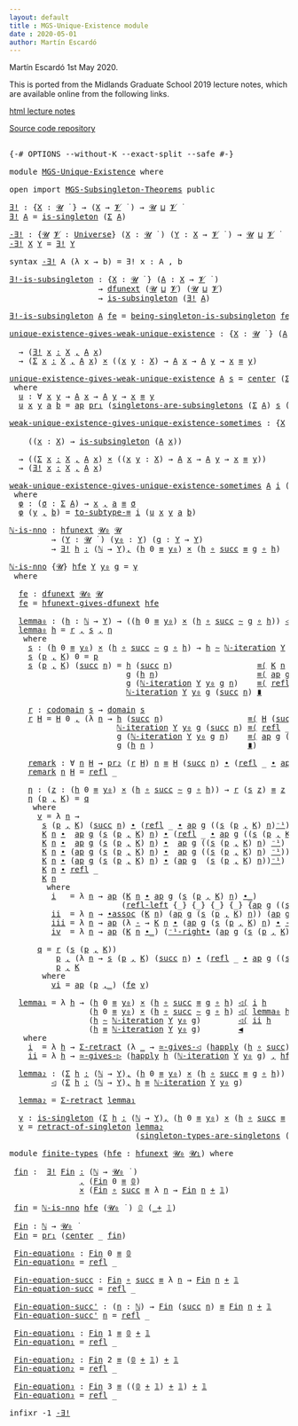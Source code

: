 ```yaml
---
layout: default
title : MGS-Unique-Existence module
date : 2020-05-01
author: Martín Escardó
---
```


Martín Escardó 1st May 2020.

This is ported from the Midlands Graduate School 2019 lecture notes, which are available online from the following links.

[html lecture notes](https://www.cs.bham.ac.uk/~mhe/HoTT-UF-in-Agda-Lecture-Notes/HoTT-UF-Agda.html)

[Source code repository](https://github.com/martinescardo/HoTT-UF-Agda-Lecture-Notes)

<pre class="Agda">

<a id="256" class="Symbol">{-#</a> <a id="260" class="Keyword">OPTIONS</a> <a id="268" class="Pragma">--without-K</a> <a id="280" class="Pragma">--exact-split</a> <a id="294" class="Pragma">--safe</a> <a id="301" class="Symbol">#-}</a>

<a id="306" class="Keyword">module</a> <a id="313" href="MGS-Unique-Existence.html" class="Module">MGS-Unique-Existence</a> <a id="334" class="Keyword">where</a>

<a id="341" class="Keyword">open</a> <a id="346" class="Keyword">import</a> <a id="353" href="MGS-Subsingleton-Theorems.html" class="Module">MGS-Subsingleton-Theorems</a> <a id="379" class="Keyword">public</a>

<a id="∃!"></a><a id="387" href="MGS-Unique-Existence.html#387" class="Function">∃!</a> <a id="390" class="Symbol">:</a> <a id="392" class="Symbol">{</a><a id="393" href="MGS-Unique-Existence.html#393" class="Bound">X</a> <a id="395" class="Symbol">:</a> <a id="397" href="Universes.html#260" class="Generalizable">𝓤</a> <a id="399" href="Universes.html#403" class="Function Operator">̇</a> <a id="401" class="Symbol">}</a> <a id="403" class="Symbol">→</a> <a id="405" class="Symbol">(</a><a id="406" href="MGS-Unique-Existence.html#393" class="Bound">X</a> <a id="408" class="Symbol">→</a> <a id="410" href="Universes.html#262" class="Generalizable">𝓥</a> <a id="412" href="Universes.html#403" class="Function Operator">̇</a> <a id="414" class="Symbol">)</a> <a id="416" class="Symbol">→</a> <a id="418" href="Universes.html#260" class="Generalizable">𝓤</a> <a id="420" href="Agda.Primitive.html#636" class="Primitive Operator">⊔</a> <a id="422" href="Universes.html#262" class="Generalizable">𝓥</a> <a id="424" href="Universes.html#403" class="Function Operator">̇</a>
<a id="426" href="MGS-Unique-Existence.html#387" class="Function">∃!</a> <a id="429" href="MGS-Unique-Existence.html#429" class="Bound">A</a> <a id="431" class="Symbol">=</a> <a id="433" href="MGS-Basic-UF.html#428" class="Function">is-singleton</a> <a id="446" class="Symbol">(</a><a id="447" href="Sigma-Type.html#120" class="Record">Σ</a> <a id="449" href="MGS-Unique-Existence.html#429" class="Bound">A</a><a id="450" class="Symbol">)</a>

<a id="-∃!"></a><a id="453" href="MGS-Unique-Existence.html#453" class="Function">-∃!</a> <a id="457" class="Symbol">:</a> <a id="459" class="Symbol">{</a><a id="460" href="MGS-Unique-Existence.html#460" class="Bound">𝓤</a> <a id="462" href="MGS-Unique-Existence.html#462" class="Bound">𝓥</a> <a id="464" class="Symbol">:</a> <a id="466" href="Universes.html#205" class="Postulate">Universe</a><a id="474" class="Symbol">}</a> <a id="476" class="Symbol">(</a><a id="477" href="MGS-Unique-Existence.html#477" class="Bound">X</a> <a id="479" class="Symbol">:</a> <a id="481" href="MGS-Unique-Existence.html#460" class="Bound">𝓤</a> <a id="483" href="Universes.html#403" class="Function Operator">̇</a> <a id="485" class="Symbol">)</a> <a id="487" class="Symbol">(</a><a id="488" href="MGS-Unique-Existence.html#488" class="Bound">Y</a> <a id="490" class="Symbol">:</a> <a id="492" href="MGS-Unique-Existence.html#477" class="Bound">X</a> <a id="494" class="Symbol">→</a> <a id="496" href="MGS-Unique-Existence.html#462" class="Bound">𝓥</a> <a id="498" href="Universes.html#403" class="Function Operator">̇</a> <a id="500" class="Symbol">)</a> <a id="502" class="Symbol">→</a> <a id="504" href="MGS-Unique-Existence.html#460" class="Bound">𝓤</a> <a id="506" href="Agda.Primitive.html#636" class="Primitive Operator">⊔</a> <a id="508" href="MGS-Unique-Existence.html#462" class="Bound">𝓥</a> <a id="510" href="Universes.html#403" class="Function Operator">̇</a>
<a id="512" href="MGS-Unique-Existence.html#453" class="Function">-∃!</a> <a id="516" href="MGS-Unique-Existence.html#516" class="Bound">X</a> <a id="518" href="MGS-Unique-Existence.html#518" class="Bound">Y</a> <a id="520" class="Symbol">=</a> <a id="522" href="MGS-Unique-Existence.html#387" class="Function">∃!</a> <a id="525" href="MGS-Unique-Existence.html#518" class="Bound">Y</a>

<a id="528" class="Keyword">syntax</a> <a id="535" href="MGS-Unique-Existence.html#453" class="Function">-∃!</a> <a id="539" class="Bound">A</a> <a id="541" class="Symbol">(λ</a> <a id="544" class="Bound">x</a> <a id="546" class="Symbol">→</a> <a id="548" class="Bound">b</a><a id="549" class="Symbol">)</a> <a id="551" class="Symbol">=</a> <a id="553" class="Function">∃!</a> <a id="556" class="Bound">x</a> <a id="558" class="Function">꞉</a> <a id="560" class="Bound">A</a> <a id="562" class="Function">,</a> <a id="564" class="Bound">b</a>

<a id="∃!-is-subsingleton"></a><a id="567" href="MGS-Unique-Existence.html#567" class="Function">∃!-is-subsingleton</a> <a id="586" class="Symbol">:</a> <a id="588" class="Symbol">{</a><a id="589" href="MGS-Unique-Existence.html#589" class="Bound">X</a> <a id="591" class="Symbol">:</a> <a id="593" href="Universes.html#260" class="Generalizable">𝓤</a> <a id="595" href="Universes.html#403" class="Function Operator">̇</a> <a id="597" class="Symbol">}</a> <a id="599" class="Symbol">(</a><a id="600" href="MGS-Unique-Existence.html#600" class="Bound">A</a> <a id="602" class="Symbol">:</a> <a id="604" href="MGS-Unique-Existence.html#589" class="Bound">X</a> <a id="606" class="Symbol">→</a> <a id="608" href="Universes.html#262" class="Generalizable">𝓥</a> <a id="610" href="Universes.html#403" class="Function Operator">̇</a> <a id="612" class="Symbol">)</a>
                   <a id="633" class="Symbol">→</a> <a id="635" href="MGS-FunExt-from-Univalence.html#2039" class="Function">dfunext</a> <a id="643" class="Symbol">(</a><a id="644" href="Universes.html#260" class="Generalizable">𝓤</a> <a id="646" href="Agda.Primitive.html#636" class="Primitive Operator">⊔</a> <a id="648" href="Universes.html#262" class="Generalizable">𝓥</a><a id="649" class="Symbol">)</a> <a id="651" class="Symbol">(</a><a id="652" href="Universes.html#260" class="Generalizable">𝓤</a> <a id="654" href="Agda.Primitive.html#636" class="Primitive Operator">⊔</a> <a id="656" href="Universes.html#262" class="Generalizable">𝓥</a><a id="657" class="Symbol">)</a>
                   <a id="678" class="Symbol">→</a> <a id="680" href="MGS-Basic-UF.html#743" class="Function">is-subsingleton</a> <a id="696" class="Symbol">(</a><a id="697" href="MGS-Unique-Existence.html#387" class="Function">∃!</a> <a id="700" href="MGS-Unique-Existence.html#600" class="Bound">A</a><a id="701" class="Symbol">)</a>

<a id="704" href="MGS-Unique-Existence.html#567" class="Function">∃!-is-subsingleton</a> <a id="723" href="MGS-Unique-Existence.html#723" class="Bound">A</a> <a id="725" href="MGS-Unique-Existence.html#725" class="Bound">fe</a> <a id="728" class="Symbol">=</a> <a id="730" href="MGS-Subsingleton-Theorems.html#625" class="Function">being-singleton-is-subsingleton</a> <a id="762" href="MGS-Unique-Existence.html#725" class="Bound">fe</a>

<a id="unique-existence-gives-weak-unique-existence"></a><a id="766" href="MGS-Unique-Existence.html#766" class="Function">unique-existence-gives-weak-unique-existence</a> <a id="811" class="Symbol">:</a> <a id="813" class="Symbol">{</a><a id="814" href="MGS-Unique-Existence.html#814" class="Bound">X</a> <a id="816" class="Symbol">:</a> <a id="818" href="Universes.html#260" class="Generalizable">𝓤</a> <a id="820" href="Universes.html#403" class="Function Operator">̇</a> <a id="822" class="Symbol">}</a> <a id="824" class="Symbol">(</a><a id="825" href="MGS-Unique-Existence.html#825" class="Bound">A</a> <a id="827" class="Symbol">:</a> <a id="829" href="MGS-Unique-Existence.html#814" class="Bound">X</a> <a id="831" class="Symbol">→</a> <a id="833" href="Universes.html#262" class="Generalizable">𝓥</a> <a id="835" href="Universes.html#403" class="Function Operator">̇</a> <a id="837" class="Symbol">)</a>

  <a id="842" class="Symbol">→</a> <a id="844" class="Symbol">(</a><a id="845" href="MGS-Unique-Existence.html#453" class="Function">∃!</a> <a id="848" href="MGS-Unique-Existence.html#848" class="Bound">x</a> <a id="850" href="MGS-Unique-Existence.html#453" class="Function">꞉</a> <a id="852" href="MGS-Unique-Existence.html#814" class="Bound">X</a> <a id="854" href="MGS-Unique-Existence.html#453" class="Function">,</a> <a id="856" href="MGS-Unique-Existence.html#825" class="Bound">A</a> <a id="858" href="MGS-Unique-Existence.html#848" class="Bound">x</a><a id="859" class="Symbol">)</a>
  <a id="863" class="Symbol">→</a> <a id="865" class="Symbol">(</a><a id="866" href="MGS-MLTT.html#3074" class="Function">Σ</a> <a id="868" href="MGS-Unique-Existence.html#868" class="Bound">x</a> <a id="870" href="MGS-MLTT.html#3074" class="Function">꞉</a> <a id="872" href="MGS-Unique-Existence.html#814" class="Bound">X</a> <a id="874" href="MGS-MLTT.html#3074" class="Function">,</a> <a id="876" href="MGS-Unique-Existence.html#825" class="Bound">A</a> <a id="878" href="MGS-Unique-Existence.html#868" class="Bound">x</a><a id="879" class="Symbol">)</a> <a id="881" href="MGS-MLTT.html#3515" class="Function Operator">×</a> <a id="883" class="Symbol">((</a><a id="885" href="MGS-Unique-Existence.html#885" class="Bound">x</a> <a id="887" href="MGS-Unique-Existence.html#887" class="Bound">y</a> <a id="889" class="Symbol">:</a> <a id="891" href="MGS-Unique-Existence.html#814" class="Bound">X</a><a id="892" class="Symbol">)</a> <a id="894" class="Symbol">→</a> <a id="896" href="MGS-Unique-Existence.html#825" class="Bound">A</a> <a id="898" href="MGS-Unique-Existence.html#885" class="Bound">x</a> <a id="900" class="Symbol">→</a> <a id="902" href="MGS-Unique-Existence.html#825" class="Bound">A</a> <a id="904" href="MGS-Unique-Existence.html#887" class="Bound">y</a> <a id="906" class="Symbol">→</a> <a id="908" href="MGS-Unique-Existence.html#885" class="Bound">x</a> <a id="910" href="MGS-MLTT.html#4207" class="Datatype Operator">≡</a> <a id="912" href="MGS-Unique-Existence.html#887" class="Bound">y</a><a id="913" class="Symbol">)</a>

<a id="916" href="MGS-Unique-Existence.html#766" class="Function">unique-existence-gives-weak-unique-existence</a> <a id="961" href="MGS-Unique-Existence.html#961" class="Bound">A</a> <a id="963" href="MGS-Unique-Existence.html#963" class="Bound">s</a> <a id="965" class="Symbol">=</a> <a id="967" href="MGS-Basic-UF.html#584" class="Function">center</a> <a id="974" class="Symbol">(</a><a id="975" href="Sigma-Type.html#120" class="Record">Σ</a> <a id="977" href="MGS-Unique-Existence.html#961" class="Bound">A</a><a id="978" class="Symbol">)</a> <a id="980" href="MGS-Unique-Existence.html#963" class="Bound">s</a> <a id="982" href="MGS-MLTT.html#2929" class="InductiveConstructor Operator">,</a> <a id="984" href="MGS-Unique-Existence.html#995" class="Function">u</a>
 <a id="987" class="Keyword">where</a>
  <a id="995" href="MGS-Unique-Existence.html#995" class="Function">u</a> <a id="997" class="Symbol">:</a> <a id="999" class="Symbol">∀</a> <a id="1001" href="MGS-Unique-Existence.html#1001" class="Bound">x</a> <a id="1003" href="MGS-Unique-Existence.html#1003" class="Bound">y</a> <a id="1005" class="Symbol">→</a> <a id="1007" href="MGS-Unique-Existence.html#961" class="Bound">A</a> <a id="1009" href="MGS-Unique-Existence.html#1001" class="Bound">x</a> <a id="1011" class="Symbol">→</a> <a id="1013" href="MGS-Unique-Existence.html#961" class="Bound">A</a> <a id="1015" href="MGS-Unique-Existence.html#1003" class="Bound">y</a> <a id="1017" class="Symbol">→</a> <a id="1019" href="MGS-Unique-Existence.html#1001" class="Bound">x</a> <a id="1021" href="MGS-MLTT.html#4207" class="Datatype Operator">≡</a> <a id="1023" href="MGS-Unique-Existence.html#1003" class="Bound">y</a>
  <a id="1027" href="MGS-Unique-Existence.html#995" class="Function">u</a> <a id="1029" href="MGS-Unique-Existence.html#1029" class="Bound">x</a> <a id="1031" href="MGS-Unique-Existence.html#1031" class="Bound">y</a> <a id="1033" href="MGS-Unique-Existence.html#1033" class="Bound">a</a> <a id="1035" href="MGS-Unique-Existence.html#1035" class="Bound">b</a> <a id="1037" class="Symbol">=</a> <a id="1039" href="MGS-MLTT.html#6613" class="Function">ap</a> <a id="1042" href="MGS-MLTT.html#2942" class="Function">pr₁</a> <a id="1046" class="Symbol">(</a><a id="1047" href="MGS-Basic-UF.html#886" class="Function">singletons-are-subsingletons</a> <a id="1076" class="Symbol">(</a><a id="1077" href="Sigma-Type.html#120" class="Record">Σ</a> <a id="1079" href="MGS-Unique-Existence.html#961" class="Bound">A</a><a id="1080" class="Symbol">)</a> <a id="1082" href="MGS-Unique-Existence.html#963" class="Bound">s</a> <a id="1084" class="Symbol">(</a><a id="1085" href="MGS-Unique-Existence.html#1029" class="Bound">x</a> <a id="1087" href="MGS-MLTT.html#2929" class="InductiveConstructor Operator">,</a> <a id="1089" href="MGS-Unique-Existence.html#1033" class="Bound">a</a><a id="1090" class="Symbol">)</a> <a id="1092" class="Symbol">(</a><a id="1093" href="MGS-Unique-Existence.html#1031" class="Bound">y</a> <a id="1095" href="MGS-MLTT.html#2929" class="InductiveConstructor Operator">,</a> <a id="1097" href="MGS-Unique-Existence.html#1035" class="Bound">b</a><a id="1098" class="Symbol">))</a>

<a id="weak-unique-existence-gives-unique-existence-sometimes"></a><a id="1102" href="MGS-Unique-Existence.html#1102" class="Function">weak-unique-existence-gives-unique-existence-sometimes</a> <a id="1157" class="Symbol">:</a> <a id="1159" class="Symbol">{</a><a id="1160" href="MGS-Unique-Existence.html#1160" class="Bound">X</a> <a id="1162" class="Symbol">:</a> <a id="1164" href="Universes.html#260" class="Generalizable">𝓤</a> <a id="1166" href="Universes.html#403" class="Function Operator">̇</a> <a id="1168" class="Symbol">}</a> <a id="1170" class="Symbol">(</a><a id="1171" href="MGS-Unique-Existence.html#1171" class="Bound">A</a> <a id="1173" class="Symbol">:</a> <a id="1175" href="MGS-Unique-Existence.html#1160" class="Bound">X</a> <a id="1177" class="Symbol">→</a> <a id="1179" href="Universes.html#262" class="Generalizable">𝓥</a> <a id="1181" href="Universes.html#403" class="Function Operator">̇</a> <a id="1183" class="Symbol">)</a> <a id="1185" class="Symbol">→</a>

    <a id="1192" class="Symbol">((</a><a id="1194" href="MGS-Unique-Existence.html#1194" class="Bound">x</a> <a id="1196" class="Symbol">:</a> <a id="1198" href="MGS-Unique-Existence.html#1160" class="Bound">X</a><a id="1199" class="Symbol">)</a> <a id="1201" class="Symbol">→</a> <a id="1203" href="MGS-Basic-UF.html#743" class="Function">is-subsingleton</a> <a id="1219" class="Symbol">(</a><a id="1220" href="MGS-Unique-Existence.html#1171" class="Bound">A</a> <a id="1222" href="MGS-Unique-Existence.html#1194" class="Bound">x</a><a id="1223" class="Symbol">))</a>

  <a id="1229" class="Symbol">→</a> <a id="1231" class="Symbol">((</a><a id="1233" href="MGS-MLTT.html#3074" class="Function">Σ</a> <a id="1235" href="MGS-Unique-Existence.html#1235" class="Bound">x</a> <a id="1237" href="MGS-MLTT.html#3074" class="Function">꞉</a> <a id="1239" href="MGS-Unique-Existence.html#1160" class="Bound">X</a> <a id="1241" href="MGS-MLTT.html#3074" class="Function">,</a> <a id="1243" href="MGS-Unique-Existence.html#1171" class="Bound">A</a> <a id="1245" href="MGS-Unique-Existence.html#1235" class="Bound">x</a><a id="1246" class="Symbol">)</a> <a id="1248" href="MGS-MLTT.html#3515" class="Function Operator">×</a> <a id="1250" class="Symbol">((</a><a id="1252" href="MGS-Unique-Existence.html#1252" class="Bound">x</a> <a id="1254" href="MGS-Unique-Existence.html#1254" class="Bound">y</a> <a id="1256" class="Symbol">:</a> <a id="1258" href="MGS-Unique-Existence.html#1160" class="Bound">X</a><a id="1259" class="Symbol">)</a> <a id="1261" class="Symbol">→</a> <a id="1263" href="MGS-Unique-Existence.html#1171" class="Bound">A</a> <a id="1265" href="MGS-Unique-Existence.html#1252" class="Bound">x</a> <a id="1267" class="Symbol">→</a> <a id="1269" href="MGS-Unique-Existence.html#1171" class="Bound">A</a> <a id="1271" href="MGS-Unique-Existence.html#1254" class="Bound">y</a> <a id="1273" class="Symbol">→</a> <a id="1275" href="MGS-Unique-Existence.html#1252" class="Bound">x</a> <a id="1277" href="MGS-MLTT.html#4207" class="Datatype Operator">≡</a> <a id="1279" href="MGS-Unique-Existence.html#1254" class="Bound">y</a><a id="1280" class="Symbol">))</a>
  <a id="1285" class="Symbol">→</a> <a id="1287" class="Symbol">(</a><a id="1288" href="MGS-Unique-Existence.html#453" class="Function">∃!</a> <a id="1291" href="MGS-Unique-Existence.html#1291" class="Bound">x</a> <a id="1293" href="MGS-Unique-Existence.html#453" class="Function">꞉</a> <a id="1295" href="MGS-Unique-Existence.html#1160" class="Bound">X</a> <a id="1297" href="MGS-Unique-Existence.html#453" class="Function">,</a> <a id="1299" href="MGS-Unique-Existence.html#1171" class="Bound">A</a> <a id="1301" href="MGS-Unique-Existence.html#1291" class="Bound">x</a><a id="1302" class="Symbol">)</a>

<a id="1305" href="MGS-Unique-Existence.html#1102" class="Function">weak-unique-existence-gives-unique-existence-sometimes</a> <a id="1360" href="MGS-Unique-Existence.html#1360" class="Bound">A</a> <a id="1362" href="MGS-Unique-Existence.html#1362" class="Bound">i</a> <a id="1364" class="Symbol">((</a><a id="1366" href="MGS-Unique-Existence.html#1366" class="Bound">x</a> <a id="1368" href="MGS-MLTT.html#2929" class="InductiveConstructor Operator">,</a> <a id="1370" href="MGS-Unique-Existence.html#1370" class="Bound">a</a><a id="1371" class="Symbol">)</a> <a id="1373" href="MGS-MLTT.html#2929" class="InductiveConstructor Operator">,</a> <a id="1375" href="MGS-Unique-Existence.html#1375" class="Bound">u</a><a id="1376" class="Symbol">)</a> <a id="1378" class="Symbol">=</a> <a id="1380" class="Symbol">(</a><a id="1381" href="MGS-Unique-Existence.html#1366" class="Bound">x</a> <a id="1383" href="MGS-MLTT.html#2929" class="InductiveConstructor Operator">,</a> <a id="1385" href="MGS-Unique-Existence.html#1370" class="Bound">a</a><a id="1386" class="Symbol">)</a> <a id="1388" href="MGS-MLTT.html#2929" class="InductiveConstructor Operator">,</a> <a id="1390" href="MGS-Unique-Existence.html#1401" class="Function">φ</a>
 <a id="1393" class="Keyword">where</a>
  <a id="1401" href="MGS-Unique-Existence.html#1401" class="Function">φ</a> <a id="1403" class="Symbol">:</a> <a id="1405" class="Symbol">(</a><a id="1406" href="MGS-Unique-Existence.html#1406" class="Bound">σ</a> <a id="1408" class="Symbol">:</a> <a id="1410" href="Sigma-Type.html#120" class="Record">Σ</a> <a id="1412" href="MGS-Unique-Existence.html#1360" class="Bound">A</a><a id="1413" class="Symbol">)</a> <a id="1415" class="Symbol">→</a> <a id="1417" href="MGS-Unique-Existence.html#1366" class="Bound">x</a> <a id="1419" href="MGS-MLTT.html#2929" class="InductiveConstructor Operator">,</a> <a id="1421" href="MGS-Unique-Existence.html#1370" class="Bound">a</a> <a id="1423" href="MGS-MLTT.html#4207" class="Datatype Operator">≡</a> <a id="1425" href="MGS-Unique-Existence.html#1406" class="Bound">σ</a>
  <a id="1429" href="MGS-Unique-Existence.html#1401" class="Function">φ</a> <a id="1431" class="Symbol">(</a><a id="1432" href="MGS-Unique-Existence.html#1432" class="Bound">y</a> <a id="1434" href="MGS-MLTT.html#2929" class="InductiveConstructor Operator">,</a> <a id="1436" href="MGS-Unique-Existence.html#1436" class="Bound">b</a><a id="1437" class="Symbol">)</a> <a id="1439" class="Symbol">=</a> <a id="1441" href="MGS-Solved-Exercises.html#4076" class="Function">to-subtype-≡</a> <a id="1454" href="MGS-Unique-Existence.html#1362" class="Bound">i</a> <a id="1456" class="Symbol">(</a><a id="1457" href="MGS-Unique-Existence.html#1375" class="Bound">u</a> <a id="1459" href="MGS-Unique-Existence.html#1366" class="Bound">x</a> <a id="1461" href="MGS-Unique-Existence.html#1432" class="Bound">y</a> <a id="1463" href="MGS-Unique-Existence.html#1370" class="Bound">a</a> <a id="1465" href="MGS-Unique-Existence.html#1436" class="Bound">b</a><a id="1466" class="Symbol">)</a>

<a id="ℕ-is-nno"></a><a id="1469" href="MGS-Unique-Existence.html#1469" class="Function">ℕ-is-nno</a> <a id="1478" class="Symbol">:</a> <a id="1480" href="MGS-FunExt-from-Univalence.html#2235" class="Function">hfunext</a> <a id="1488" href="Universes.html#158" class="Primitive">𝓤₀</a> <a id="1491" href="Universes.html#260" class="Generalizable">𝓤</a>
         <a id="1502" class="Symbol">→</a> <a id="1504" class="Symbol">(</a><a id="1505" href="MGS-Unique-Existence.html#1505" class="Bound">Y</a> <a id="1507" class="Symbol">:</a> <a id="1509" href="Universes.html#260" class="Generalizable">𝓤</a> <a id="1511" href="Universes.html#403" class="Function Operator">̇</a> <a id="1513" class="Symbol">)</a> <a id="1515" class="Symbol">(</a><a id="1516" href="MGS-Unique-Existence.html#1516" class="Bound">y₀</a> <a id="1519" class="Symbol">:</a> <a id="1521" href="MGS-Unique-Existence.html#1505" class="Bound">Y</a><a id="1522" class="Symbol">)</a> <a id="1524" class="Symbol">(</a><a id="1525" href="MGS-Unique-Existence.html#1525" class="Bound">g</a> <a id="1527" class="Symbol">:</a> <a id="1529" href="MGS-Unique-Existence.html#1505" class="Bound">Y</a> <a id="1531" class="Symbol">→</a> <a id="1533" href="MGS-Unique-Existence.html#1505" class="Bound">Y</a><a id="1534" class="Symbol">)</a>
         <a id="1545" class="Symbol">→</a> <a id="1547" href="MGS-Unique-Existence.html#453" class="Function">∃!</a> <a id="1550" href="MGS-Unique-Existence.html#1550" class="Bound">h</a> <a id="1552" href="MGS-Unique-Existence.html#453" class="Function">꞉</a> <a id="1554" class="Symbol">(</a><a id="1555" href="Natural-Numbers-Type.html#105" class="Datatype">ℕ</a> <a id="1557" class="Symbol">→</a> <a id="1559" href="MGS-Unique-Existence.html#1505" class="Bound">Y</a><a id="1560" class="Symbol">)</a><a id="1561" href="MGS-Unique-Existence.html#453" class="Function">,</a> <a id="1563" class="Symbol">(</a><a id="1564" href="MGS-Unique-Existence.html#1550" class="Bound">h</a> <a id="1566" class="Number">0</a> <a id="1568" href="MGS-MLTT.html#4207" class="Datatype Operator">≡</a> <a id="1570" href="MGS-Unique-Existence.html#1516" class="Bound">y₀</a><a id="1572" class="Symbol">)</a> <a id="1574" href="MGS-MLTT.html#3515" class="Function Operator">×</a> <a id="1576" class="Symbol">(</a><a id="1577" href="MGS-Unique-Existence.html#1550" class="Bound">h</a> <a id="1579" href="MGS-MLTT.html#3813" class="Function Operator">∘</a> <a id="1581" href="Natural-Numbers-Type.html#132" class="InductiveConstructor">succ</a> <a id="1586" href="MGS-MLTT.html#4207" class="Datatype Operator">≡</a> <a id="1588" href="MGS-Unique-Existence.html#1525" class="Bound">g</a> <a id="1590" href="MGS-MLTT.html#3813" class="Function Operator">∘</a> <a id="1592" href="MGS-Unique-Existence.html#1550" class="Bound">h</a><a id="1593" class="Symbol">)</a>

<a id="1596" href="MGS-Unique-Existence.html#1469" class="Function">ℕ-is-nno</a> <a id="1605" class="Symbol">{</a><a id="1606" href="MGS-Unique-Existence.html#1606" class="Bound">𝓤</a><a id="1607" class="Symbol">}</a> <a id="1609" href="MGS-Unique-Existence.html#1609" class="Bound">hfe</a> <a id="1613" href="MGS-Unique-Existence.html#1613" class="Bound">Y</a> <a id="1615" href="MGS-Unique-Existence.html#1615" class="Bound">y₀</a> <a id="1618" href="MGS-Unique-Existence.html#1618" class="Bound">g</a> <a id="1620" class="Symbol">=</a> <a id="1622" href="MGS-Unique-Existence.html#4529" class="Function">γ</a>
 <a id="1625" class="Keyword">where</a>

  <a id="1634" href="MGS-Unique-Existence.html#1634" class="Function">fe</a> <a id="1637" class="Symbol">:</a> <a id="1639" href="MGS-FunExt-from-Univalence.html#2039" class="Function">dfunext</a> <a id="1647" href="Universes.html#158" class="Primitive">𝓤₀</a> <a id="1650" href="MGS-Unique-Existence.html#1606" class="Bound">𝓤</a>
  <a id="1654" href="MGS-Unique-Existence.html#1634" class="Function">fe</a> <a id="1657" class="Symbol">=</a> <a id="1659" href="MGS-FunExt-from-Univalence.html#2341" class="Function">hfunext-gives-dfunext</a> <a id="1681" href="MGS-Unique-Existence.html#1609" class="Bound">hfe</a>

  <a id="1688" href="MGS-Unique-Existence.html#1688" class="Function">lemma₀</a> <a id="1695" class="Symbol">:</a> <a id="1697" class="Symbol">(</a><a id="1698" href="MGS-Unique-Existence.html#1698" class="Bound">h</a> <a id="1700" class="Symbol">:</a> <a id="1702" href="Natural-Numbers-Type.html#105" class="Datatype">ℕ</a> <a id="1704" class="Symbol">→</a> <a id="1706" href="MGS-Unique-Existence.html#1613" class="Bound">Y</a><a id="1707" class="Symbol">)</a> <a id="1709" class="Symbol">→</a> <a id="1711" class="Symbol">((</a><a id="1713" href="MGS-Unique-Existence.html#1698" class="Bound">h</a> <a id="1715" class="Number">0</a> <a id="1717" href="MGS-MLTT.html#4207" class="Datatype Operator">≡</a> <a id="1719" href="MGS-Unique-Existence.html#1615" class="Bound">y₀</a><a id="1721" class="Symbol">)</a> <a id="1723" href="MGS-MLTT.html#3515" class="Function Operator">×</a> <a id="1725" class="Symbol">(</a><a id="1726" href="MGS-Unique-Existence.html#1698" class="Bound">h</a> <a id="1728" href="MGS-MLTT.html#3813" class="Function Operator">∘</a> <a id="1730" href="Natural-Numbers-Type.html#132" class="InductiveConstructor">succ</a> <a id="1735" href="MGS-MLTT.html#6747" class="Function Operator">∼</a> <a id="1737" href="MGS-Unique-Existence.html#1618" class="Bound">g</a> <a id="1739" href="MGS-MLTT.html#3813" class="Function Operator">∘</a> <a id="1741" href="MGS-Unique-Existence.html#1698" class="Bound">h</a><a id="1742" class="Symbol">))</a> <a id="1745" href="MGS-Retracts.html#480" class="Function Operator">◁</a> <a id="1747" class="Symbol">(</a><a id="1748" href="MGS-Unique-Existence.html#1698" class="Bound">h</a> <a id="1750" href="MGS-MLTT.html#6747" class="Function Operator">∼</a> <a id="1752" href="MGS-MLTT.html#1364" class="Function">ℕ-iteration</a> <a id="1764" href="MGS-Unique-Existence.html#1613" class="Bound">Y</a> <a id="1766" href="MGS-Unique-Existence.html#1615" class="Bound">y₀</a> <a id="1769" href="MGS-Unique-Existence.html#1618" class="Bound">g</a><a id="1770" class="Symbol">)</a>
  <a id="1774" href="MGS-Unique-Existence.html#1688" class="Function">lemma₀</a> <a id="1781" href="MGS-Unique-Existence.html#1781" class="Bound">h</a> <a id="1783" class="Symbol">=</a> <a id="1785" href="MGS-Unique-Existence.html#2180" class="Function">r</a> <a id="1787" href="MGS-MLTT.html#2929" class="InductiveConstructor Operator">,</a> <a id="1789" href="MGS-Unique-Existence.html#1808" class="Function">s</a> <a id="1791" href="MGS-MLTT.html#2929" class="InductiveConstructor Operator">,</a> <a id="1793" href="MGS-Unique-Existence.html#2577" class="Function">η</a>
   <a id="1798" class="Keyword">where</a>
    <a id="1808" href="MGS-Unique-Existence.html#1808" class="Function">s</a> <a id="1810" class="Symbol">:</a> <a id="1812" class="Symbol">(</a><a id="1813" href="MGS-Unique-Existence.html#1781" class="Bound">h</a> <a id="1815" class="Number">0</a> <a id="1817" href="MGS-MLTT.html#4207" class="Datatype Operator">≡</a> <a id="1819" href="MGS-Unique-Existence.html#1615" class="Bound">y₀</a><a id="1821" class="Symbol">)</a> <a id="1823" href="MGS-MLTT.html#3515" class="Function Operator">×</a> <a id="1825" class="Symbol">(</a><a id="1826" href="MGS-Unique-Existence.html#1781" class="Bound">h</a> <a id="1828" href="MGS-MLTT.html#3813" class="Function Operator">∘</a> <a id="1830" href="Natural-Numbers-Type.html#132" class="InductiveConstructor">succ</a> <a id="1835" href="MGS-MLTT.html#6747" class="Function Operator">∼</a> <a id="1837" href="MGS-Unique-Existence.html#1618" class="Bound">g</a> <a id="1839" href="MGS-MLTT.html#3813" class="Function Operator">∘</a> <a id="1841" href="MGS-Unique-Existence.html#1781" class="Bound">h</a><a id="1842" class="Symbol">)</a> <a id="1844" class="Symbol">→</a> <a id="1846" href="MGS-Unique-Existence.html#1781" class="Bound">h</a> <a id="1848" href="MGS-MLTT.html#6747" class="Function Operator">∼</a> <a id="1850" href="MGS-MLTT.html#1364" class="Function">ℕ-iteration</a> <a id="1862" href="MGS-Unique-Existence.html#1613" class="Bound">Y</a> <a id="1864" href="MGS-Unique-Existence.html#1615" class="Bound">y₀</a> <a id="1867" href="MGS-Unique-Existence.html#1618" class="Bound">g</a>
    <a id="1873" href="MGS-Unique-Existence.html#1808" class="Function">s</a> <a id="1875" class="Symbol">(</a><a id="1876" href="MGS-Unique-Existence.html#1876" class="Bound">p</a> <a id="1878" href="MGS-MLTT.html#2929" class="InductiveConstructor Operator">,</a> <a id="1880" href="MGS-Unique-Existence.html#1880" class="Bound">K</a><a id="1881" class="Symbol">)</a> <a id="1883" class="Number">0</a> <a id="1885" class="Symbol">=</a> <a id="1887" href="MGS-Unique-Existence.html#1876" class="Bound">p</a>
    <a id="1893" href="MGS-Unique-Existence.html#1808" class="Function">s</a> <a id="1895" class="Symbol">(</a><a id="1896" href="MGS-Unique-Existence.html#1896" class="Bound">p</a> <a id="1898" href="MGS-MLTT.html#2929" class="InductiveConstructor Operator">,</a> <a id="1900" href="MGS-Unique-Existence.html#1900" class="Bound">K</a><a id="1901" class="Symbol">)</a> <a id="1903" class="Symbol">(</a><a id="1904" href="Natural-Numbers-Type.html#132" class="InductiveConstructor">succ</a> <a id="1909" href="MGS-Unique-Existence.html#1909" class="Bound">n</a><a id="1910" class="Symbol">)</a> <a id="1912" class="Symbol">=</a> <a id="1914" href="MGS-Unique-Existence.html#1781" class="Bound">h</a> <a id="1916" class="Symbol">(</a><a id="1917" href="Natural-Numbers-Type.html#132" class="InductiveConstructor">succ</a> <a id="1922" href="MGS-Unique-Existence.html#1909" class="Bound">n</a><a id="1923" class="Symbol">)</a>                  <a id="1942" href="MGS-MLTT.html#5997" class="Function Operator">≡⟨</a> <a id="1945" href="MGS-Unique-Existence.html#1900" class="Bound">K</a> <a id="1947" href="MGS-Unique-Existence.html#1909" class="Bound">n</a>                <a id="1964" href="MGS-MLTT.html#5997" class="Function Operator">⟩</a>
                         <a id="1991" href="MGS-Unique-Existence.html#1618" class="Bound">g</a> <a id="1993" class="Symbol">(</a><a id="1994" href="MGS-Unique-Existence.html#1781" class="Bound">h</a> <a id="1996" href="MGS-Unique-Existence.html#1909" class="Bound">n</a><a id="1997" class="Symbol">)</a>                     <a id="2019" href="MGS-MLTT.html#5997" class="Function Operator">≡⟨</a> <a id="2022" href="MGS-MLTT.html#6613" class="Function">ap</a> <a id="2025" href="MGS-Unique-Existence.html#1618" class="Bound">g</a> <a id="2027" class="Symbol">(</a><a id="2028" href="MGS-Unique-Existence.html#1808" class="Function">s</a> <a id="2030" class="Symbol">(</a><a id="2031" href="MGS-Unique-Existence.html#1896" class="Bound">p</a> <a id="2033" href="MGS-MLTT.html#2929" class="InductiveConstructor Operator">,</a> <a id="2035" href="MGS-Unique-Existence.html#1900" class="Bound">K</a><a id="2036" class="Symbol">)</a> <a id="2038" href="MGS-Unique-Existence.html#1909" class="Bound">n</a><a id="2039" class="Symbol">)</a> <a id="2041" href="MGS-MLTT.html#5997" class="Function Operator">⟩</a>
                         <a id="2068" href="MGS-Unique-Existence.html#1618" class="Bound">g</a> <a id="2070" class="Symbol">(</a><a id="2071" href="MGS-MLTT.html#1364" class="Function">ℕ-iteration</a> <a id="2083" href="MGS-Unique-Existence.html#1613" class="Bound">Y</a> <a id="2085" href="MGS-Unique-Existence.html#1615" class="Bound">y₀</a> <a id="2088" href="MGS-Unique-Existence.html#1618" class="Bound">g</a> <a id="2090" href="MGS-Unique-Existence.html#1909" class="Bound">n</a><a id="2091" class="Symbol">)</a>    <a id="2096" href="MGS-MLTT.html#5997" class="Function Operator">≡⟨</a> <a id="2099" href="MGS-MLTT.html#4242" class="InductiveConstructor">refl</a> <a id="2104" class="Symbol">_</a>             <a id="2118" href="MGS-MLTT.html#5997" class="Function Operator">⟩</a>
                         <a id="2145" href="MGS-MLTT.html#1364" class="Function">ℕ-iteration</a> <a id="2157" href="MGS-Unique-Existence.html#1613" class="Bound">Y</a> <a id="2159" href="MGS-Unique-Existence.html#1615" class="Bound">y₀</a> <a id="2162" href="MGS-Unique-Existence.html#1618" class="Bound">g</a> <a id="2164" class="Symbol">(</a><a id="2165" href="Natural-Numbers-Type.html#132" class="InductiveConstructor">succ</a> <a id="2170" href="MGS-Unique-Existence.html#1909" class="Bound">n</a><a id="2171" class="Symbol">)</a> <a id="2173" href="MGS-MLTT.html#6079" class="Function Operator">∎</a>

    <a id="2180" href="MGS-Unique-Existence.html#2180" class="Function">r</a> <a id="2182" class="Symbol">:</a> <a id="2184" href="MGS-MLTT.html#4021" class="Function">codomain</a> <a id="2193" href="MGS-Unique-Existence.html#1808" class="Function">s</a> <a id="2195" class="Symbol">→</a> <a id="2197" href="MGS-MLTT.html#3944" class="Function">domain</a> <a id="2204" href="MGS-Unique-Existence.html#1808" class="Function">s</a>
    <a id="2210" href="MGS-Unique-Existence.html#2180" class="Function">r</a> <a id="2212" href="MGS-Unique-Existence.html#2212" class="Bound">H</a> <a id="2214" class="Symbol">=</a> <a id="2216" href="MGS-Unique-Existence.html#2212" class="Bound">H</a> <a id="2218" class="Number">0</a> <a id="2220" href="MGS-MLTT.html#2929" class="InductiveConstructor Operator">,</a> <a id="2222" class="Symbol">(λ</a> <a id="2225" href="MGS-Unique-Existence.html#2225" class="Bound">n</a> <a id="2227" class="Symbol">→</a> <a id="2229" href="MGS-Unique-Existence.html#1781" class="Bound">h</a> <a id="2231" class="Symbol">(</a><a id="2232" href="Natural-Numbers-Type.html#132" class="InductiveConstructor">succ</a> <a id="2237" href="MGS-Unique-Existence.html#2225" class="Bound">n</a><a id="2238" class="Symbol">)</a>                  <a id="2257" href="MGS-MLTT.html#5997" class="Function Operator">≡⟨</a> <a id="2260" href="MGS-Unique-Existence.html#2212" class="Bound">H</a> <a id="2262" class="Symbol">(</a><a id="2263" href="Natural-Numbers-Type.html#132" class="InductiveConstructor">succ</a> <a id="2268" href="MGS-Unique-Existence.html#2225" class="Bound">n</a><a id="2269" class="Symbol">)</a>     <a id="2275" href="MGS-MLTT.html#5997" class="Function Operator">⟩</a>
                       <a id="2300" href="MGS-MLTT.html#1364" class="Function">ℕ-iteration</a> <a id="2312" href="MGS-Unique-Existence.html#1613" class="Bound">Y</a> <a id="2314" href="MGS-Unique-Existence.html#1615" class="Bound">y₀</a> <a id="2317" href="MGS-Unique-Existence.html#1618" class="Bound">g</a> <a id="2319" class="Symbol">(</a><a id="2320" href="Natural-Numbers-Type.html#132" class="InductiveConstructor">succ</a> <a id="2325" href="MGS-Unique-Existence.html#2225" class="Bound">n</a><a id="2326" class="Symbol">)</a> <a id="2328" href="MGS-MLTT.html#5997" class="Function Operator">≡⟨</a> <a id="2331" href="MGS-MLTT.html#4242" class="InductiveConstructor">refl</a> <a id="2336" class="Symbol">_</a>         <a id="2346" href="MGS-MLTT.html#5997" class="Function Operator">⟩</a>
                       <a id="2371" href="MGS-Unique-Existence.html#1618" class="Bound">g</a> <a id="2373" class="Symbol">(</a><a id="2374" href="MGS-MLTT.html#1364" class="Function">ℕ-iteration</a> <a id="2386" href="MGS-Unique-Existence.html#1613" class="Bound">Y</a> <a id="2388" href="MGS-Unique-Existence.html#1615" class="Bound">y₀</a> <a id="2391" href="MGS-Unique-Existence.html#1618" class="Bound">g</a> <a id="2393" href="MGS-Unique-Existence.html#2225" class="Bound">n</a><a id="2394" class="Symbol">)</a>    <a id="2399" href="MGS-MLTT.html#5997" class="Function Operator">≡⟨</a> <a id="2402" href="MGS-MLTT.html#6613" class="Function">ap</a> <a id="2405" href="MGS-Unique-Existence.html#1618" class="Bound">g</a> <a id="2407" class="Symbol">((</a><a id="2409" href="MGS-Unique-Existence.html#2212" class="Bound">H</a> <a id="2411" href="MGS-Unique-Existence.html#2225" class="Bound">n</a><a id="2412" class="Symbol">)</a><a id="2413" href="MGS-MLTT.html#6125" class="Function Operator">⁻¹</a><a id="2415" class="Symbol">)</a> <a id="2417" href="MGS-MLTT.html#5997" class="Function Operator">⟩</a>
                       <a id="2442" href="MGS-Unique-Existence.html#1618" class="Bound">g</a> <a id="2444" class="Symbol">(</a><a id="2445" href="MGS-Unique-Existence.html#1781" class="Bound">h</a> <a id="2447" href="MGS-Unique-Existence.html#2225" class="Bound">n</a> <a id="2449" class="Symbol">)</a>                    <a id="2470" href="MGS-MLTT.html#6079" class="Function Operator">∎</a><a id="2471" class="Symbol">)</a>

    <a id="2478" href="MGS-Unique-Existence.html#2478" class="Function">remark</a> <a id="2485" class="Symbol">:</a> <a id="2487" class="Symbol">∀</a> <a id="2489" href="MGS-Unique-Existence.html#2489" class="Bound">n</a> <a id="2491" href="MGS-Unique-Existence.html#2491" class="Bound">H</a> <a id="2493" class="Symbol">→</a> <a id="2495" href="MGS-MLTT.html#3001" class="Function">pr₂</a> <a id="2499" class="Symbol">(</a><a id="2500" href="MGS-Unique-Existence.html#2180" class="Function">r</a> <a id="2502" href="MGS-Unique-Existence.html#2491" class="Bound">H</a><a id="2503" class="Symbol">)</a> <a id="2505" href="MGS-Unique-Existence.html#2489" class="Bound">n</a> <a id="2507" href="MGS-MLTT.html#4207" class="Datatype Operator">≡</a> <a id="2509" href="MGS-Unique-Existence.html#2491" class="Bound">H</a> <a id="2511" class="Symbol">(</a><a id="2512" href="Natural-Numbers-Type.html#132" class="InductiveConstructor">succ</a> <a id="2517" href="MGS-Unique-Existence.html#2489" class="Bound">n</a><a id="2518" class="Symbol">)</a> <a id="2520" href="MGS-MLTT.html#5910" class="Function Operator">∙</a> <a id="2522" class="Symbol">(</a><a id="2523" href="MGS-MLTT.html#4242" class="InductiveConstructor">refl</a> <a id="2528" class="Symbol">_</a> <a id="2530" href="MGS-MLTT.html#5910" class="Function Operator">∙</a> <a id="2532" href="MGS-MLTT.html#6613" class="Function">ap</a> <a id="2535" href="MGS-Unique-Existence.html#1618" class="Bound">g</a> <a id="2537" class="Symbol">((</a><a id="2539" href="MGS-Unique-Existence.html#2491" class="Bound">H</a> <a id="2541" href="MGS-Unique-Existence.html#2489" class="Bound">n</a><a id="2542" class="Symbol">)</a><a id="2543" href="MGS-MLTT.html#6125" class="Function Operator">⁻¹</a><a id="2545" class="Symbol">))</a>
    <a id="2552" href="MGS-Unique-Existence.html#2478" class="Function">remark</a> <a id="2559" href="MGS-Unique-Existence.html#2559" class="Bound">n</a> <a id="2561" href="MGS-Unique-Existence.html#2561" class="Bound">H</a> <a id="2563" class="Symbol">=</a> <a id="2565" href="MGS-MLTT.html#4242" class="InductiveConstructor">refl</a> <a id="2570" class="Symbol">_</a>

    <a id="2577" href="MGS-Unique-Existence.html#2577" class="Function">η</a> <a id="2579" class="Symbol">:</a> <a id="2581" class="Symbol">(</a><a id="2582" href="MGS-Unique-Existence.html#2582" class="Bound">z</a> <a id="2584" class="Symbol">:</a> <a id="2586" class="Symbol">(</a><a id="2587" href="MGS-Unique-Existence.html#1781" class="Bound">h</a> <a id="2589" class="Number">0</a> <a id="2591" href="MGS-MLTT.html#4207" class="Datatype Operator">≡</a> <a id="2593" href="MGS-Unique-Existence.html#1615" class="Bound">y₀</a><a id="2595" class="Symbol">)</a> <a id="2597" href="MGS-MLTT.html#3515" class="Function Operator">×</a> <a id="2599" class="Symbol">(</a><a id="2600" href="MGS-Unique-Existence.html#1781" class="Bound">h</a> <a id="2602" href="MGS-MLTT.html#3813" class="Function Operator">∘</a> <a id="2604" href="Natural-Numbers-Type.html#132" class="InductiveConstructor">succ</a> <a id="2609" href="MGS-MLTT.html#6747" class="Function Operator">∼</a> <a id="2611" href="MGS-Unique-Existence.html#1618" class="Bound">g</a> <a id="2613" href="MGS-MLTT.html#3813" class="Function Operator">∘</a> <a id="2615" href="MGS-Unique-Existence.html#1781" class="Bound">h</a><a id="2616" class="Symbol">))</a> <a id="2619" class="Symbol">→</a> <a id="2621" href="MGS-Unique-Existence.html#2180" class="Function">r</a> <a id="2623" class="Symbol">(</a><a id="2624" href="MGS-Unique-Existence.html#1808" class="Function">s</a> <a id="2626" href="MGS-Unique-Existence.html#2582" class="Bound">z</a><a id="2627" class="Symbol">)</a> <a id="2629" href="MGS-MLTT.html#4207" class="Datatype Operator">≡</a> <a id="2631" href="MGS-Unique-Existence.html#2582" class="Bound">z</a>
    <a id="2637" href="MGS-Unique-Existence.html#2577" class="Function">η</a> <a id="2639" class="Symbol">(</a><a id="2640" href="MGS-Unique-Existence.html#2640" class="Bound">p</a> <a id="2642" href="MGS-MLTT.html#2929" class="InductiveConstructor Operator">,</a> <a id="2644" href="MGS-Unique-Existence.html#2644" class="Bound">K</a><a id="2645" class="Symbol">)</a> <a id="2647" class="Symbol">=</a> <a id="2649" href="MGS-Unique-Existence.html#3692" class="Function">q</a>
     <a id="2656" class="Keyword">where</a>
      <a id="2668" href="MGS-Unique-Existence.html#2668" class="Function">v</a> <a id="2670" class="Symbol">=</a> <a id="2672" class="Symbol">λ</a> <a id="2674" href="MGS-Unique-Existence.html#2674" class="Bound">n</a> <a id="2676" class="Symbol">→</a>
       <a id="2685" href="MGS-Unique-Existence.html#1808" class="Function">s</a> <a id="2687" class="Symbol">(</a><a id="2688" href="MGS-Unique-Existence.html#2640" class="Bound">p</a> <a id="2690" href="MGS-MLTT.html#2929" class="InductiveConstructor Operator">,</a> <a id="2692" href="MGS-Unique-Existence.html#2644" class="Bound">K</a><a id="2693" class="Symbol">)</a> <a id="2695" class="Symbol">(</a><a id="2696" href="Natural-Numbers-Type.html#132" class="InductiveConstructor">succ</a> <a id="2701" href="MGS-Unique-Existence.html#2674" class="Bound">n</a><a id="2702" class="Symbol">)</a> <a id="2704" href="MGS-MLTT.html#5910" class="Function Operator">∙</a> <a id="2706" class="Symbol">(</a><a id="2707" href="MGS-MLTT.html#4242" class="InductiveConstructor">refl</a> <a id="2712" class="Symbol">_</a> <a id="2714" href="MGS-MLTT.html#5910" class="Function Operator">∙</a> <a id="2716" href="MGS-MLTT.html#6613" class="Function">ap</a> <a id="2719" href="MGS-Unique-Existence.html#1618" class="Bound">g</a> <a id="2721" class="Symbol">((</a><a id="2723" href="MGS-Unique-Existence.html#1808" class="Function">s</a> <a id="2725" class="Symbol">(</a><a id="2726" href="MGS-Unique-Existence.html#2640" class="Bound">p</a> <a id="2728" href="MGS-MLTT.html#2929" class="InductiveConstructor Operator">,</a> <a id="2730" href="MGS-Unique-Existence.html#2644" class="Bound">K</a><a id="2731" class="Symbol">)</a> <a id="2733" href="MGS-Unique-Existence.html#2674" class="Bound">n</a><a id="2734" class="Symbol">)</a><a id="2735" href="MGS-MLTT.html#6125" class="Function Operator">⁻¹</a><a id="2737" class="Symbol">))</a>                  <a id="2757" href="MGS-MLTT.html#5997" class="Function Operator">≡⟨</a> <a id="2760" href="MGS-MLTT.html#4242" class="InductiveConstructor">refl</a> <a id="2765" class="Symbol">_</a> <a id="2767" href="MGS-MLTT.html#5997" class="Function Operator">⟩</a>
       <a id="2776" href="MGS-Unique-Existence.html#2644" class="Bound">K</a> <a id="2778" href="MGS-Unique-Existence.html#2674" class="Bound">n</a> <a id="2780" href="MGS-MLTT.html#5910" class="Function Operator">∙</a>  <a id="2783" href="MGS-MLTT.html#6613" class="Function">ap</a> <a id="2786" href="MGS-Unique-Existence.html#1618" class="Bound">g</a> <a id="2788" class="Symbol">(</a><a id="2789" href="MGS-Unique-Existence.html#1808" class="Function">s</a> <a id="2791" class="Symbol">(</a><a id="2792" href="MGS-Unique-Existence.html#2640" class="Bound">p</a> <a id="2794" href="MGS-MLTT.html#2929" class="InductiveConstructor Operator">,</a> <a id="2796" href="MGS-Unique-Existence.html#2644" class="Bound">K</a><a id="2797" class="Symbol">)</a> <a id="2799" href="MGS-Unique-Existence.html#2674" class="Bound">n</a><a id="2800" class="Symbol">)</a> <a id="2802" href="MGS-MLTT.html#5910" class="Function Operator">∙</a> <a id="2804" class="Symbol">(</a><a id="2805" href="MGS-MLTT.html#4242" class="InductiveConstructor">refl</a> <a id="2810" class="Symbol">_</a> <a id="2812" href="MGS-MLTT.html#5910" class="Function Operator">∙</a> <a id="2814" href="MGS-MLTT.html#6613" class="Function">ap</a> <a id="2817" href="MGS-Unique-Existence.html#1618" class="Bound">g</a> <a id="2819" class="Symbol">((</a><a id="2821" href="MGS-Unique-Existence.html#1808" class="Function">s</a> <a id="2823" class="Symbol">(</a><a id="2824" href="MGS-Unique-Existence.html#2640" class="Bound">p</a> <a id="2826" href="MGS-MLTT.html#2929" class="InductiveConstructor Operator">,</a> <a id="2828" href="MGS-Unique-Existence.html#2644" class="Bound">K</a><a id="2829" class="Symbol">)</a> <a id="2831" href="MGS-Unique-Existence.html#2674" class="Bound">n</a><a id="2832" class="Symbol">)</a><a id="2833" href="MGS-MLTT.html#6125" class="Function Operator">⁻¹</a><a id="2835" class="Symbol">))</a>           <a id="2848" href="MGS-MLTT.html#5997" class="Function Operator">≡⟨</a> <a id="2851" href="MGS-Unique-Existence.html#3328" class="Function">i</a>   <a id="2855" href="MGS-Unique-Existence.html#2674" class="Bound">n</a>  <a id="2858" href="MGS-MLTT.html#5997" class="Function Operator">⟩</a>
       <a id="2867" href="MGS-Unique-Existence.html#2644" class="Bound">K</a> <a id="2869" href="MGS-Unique-Existence.html#2674" class="Bound">n</a> <a id="2871" href="MGS-MLTT.html#5910" class="Function Operator">∙</a>  <a id="2874" href="MGS-MLTT.html#6613" class="Function">ap</a> <a id="2877" href="MGS-Unique-Existence.html#1618" class="Bound">g</a> <a id="2879" class="Symbol">(</a><a id="2880" href="MGS-Unique-Existence.html#1808" class="Function">s</a> <a id="2882" class="Symbol">(</a><a id="2883" href="MGS-Unique-Existence.html#2640" class="Bound">p</a> <a id="2885" href="MGS-MLTT.html#2929" class="InductiveConstructor Operator">,</a> <a id="2887" href="MGS-Unique-Existence.html#2644" class="Bound">K</a><a id="2888" class="Symbol">)</a> <a id="2890" href="MGS-Unique-Existence.html#2674" class="Bound">n</a><a id="2891" class="Symbol">)</a> <a id="2893" href="MGS-MLTT.html#5910" class="Function Operator">∙</a>  <a id="2896" href="MGS-MLTT.html#6613" class="Function">ap</a> <a id="2899" href="MGS-Unique-Existence.html#1618" class="Bound">g</a> <a id="2901" class="Symbol">((</a><a id="2903" href="MGS-Unique-Existence.html#1808" class="Function">s</a> <a id="2905" class="Symbol">(</a><a id="2906" href="MGS-Unique-Existence.html#2640" class="Bound">p</a> <a id="2908" href="MGS-MLTT.html#2929" class="InductiveConstructor Operator">,</a> <a id="2910" href="MGS-Unique-Existence.html#2644" class="Bound">K</a><a id="2911" class="Symbol">)</a> <a id="2913" href="MGS-Unique-Existence.html#2674" class="Bound">n</a><a id="2914" class="Symbol">)</a> <a id="2916" href="MGS-MLTT.html#6125" class="Function Operator">⁻¹</a><a id="2918" class="Symbol">)</a>                    <a id="2939" href="MGS-MLTT.html#5997" class="Function Operator">≡⟨</a> <a id="2942" href="MGS-Unique-Existence.html#3459" class="Function">ii</a>  <a id="2946" href="MGS-Unique-Existence.html#2674" class="Bound">n</a>  <a id="2949" href="MGS-MLTT.html#5997" class="Function Operator">⟩</a>
       <a id="2958" href="MGS-Unique-Existence.html#2644" class="Bound">K</a> <a id="2960" href="MGS-Unique-Existence.html#2674" class="Bound">n</a> <a id="2962" href="MGS-MLTT.html#5910" class="Function Operator">∙</a> <a id="2964" class="Symbol">(</a><a id="2965" href="MGS-MLTT.html#6613" class="Function">ap</a> <a id="2968" href="MGS-Unique-Existence.html#1618" class="Bound">g</a> <a id="2970" class="Symbol">(</a><a id="2971" href="MGS-Unique-Existence.html#1808" class="Function">s</a> <a id="2973" class="Symbol">(</a><a id="2974" href="MGS-Unique-Existence.html#2640" class="Bound">p</a> <a id="2976" href="MGS-MLTT.html#2929" class="InductiveConstructor Operator">,</a> <a id="2978" href="MGS-Unique-Existence.html#2644" class="Bound">K</a><a id="2979" class="Symbol">)</a> <a id="2981" href="MGS-Unique-Existence.html#2674" class="Bound">n</a><a id="2982" class="Symbol">)</a> <a id="2984" href="MGS-MLTT.html#5910" class="Function Operator">∙</a>  <a id="2987" href="MGS-MLTT.html#6613" class="Function">ap</a> <a id="2990" href="MGS-Unique-Existence.html#1618" class="Bound">g</a> <a id="2992" class="Symbol">((</a><a id="2994" href="MGS-Unique-Existence.html#1808" class="Function">s</a> <a id="2996" class="Symbol">(</a><a id="2997" href="MGS-Unique-Existence.html#2640" class="Bound">p</a> <a id="2999" href="MGS-MLTT.html#2929" class="InductiveConstructor Operator">,</a> <a id="3001" href="MGS-Unique-Existence.html#2644" class="Bound">K</a><a id="3002" class="Symbol">)</a> <a id="3004" href="MGS-Unique-Existence.html#2674" class="Bound">n</a><a id="3005" class="Symbol">)</a> <a id="3007" href="MGS-MLTT.html#6125" class="Function Operator">⁻¹</a><a id="3009" class="Symbol">))</a>                   <a id="3030" href="MGS-MLTT.html#5997" class="Function Operator">≡⟨</a> <a id="3033" href="MGS-Unique-Existence.html#3539" class="Function">iii</a> <a id="3037" href="MGS-Unique-Existence.html#2674" class="Bound">n</a>  <a id="3040" href="MGS-MLTT.html#5997" class="Function Operator">⟩</a>
       <a id="3049" href="MGS-Unique-Existence.html#2644" class="Bound">K</a> <a id="3051" href="MGS-Unique-Existence.html#2674" class="Bound">n</a> <a id="3053" href="MGS-MLTT.html#5910" class="Function Operator">∙</a> <a id="3055" class="Symbol">(</a><a id="3056" href="MGS-MLTT.html#6613" class="Function">ap</a> <a id="3059" href="MGS-Unique-Existence.html#1618" class="Bound">g</a> <a id="3061" class="Symbol">(</a><a id="3062" href="MGS-Unique-Existence.html#1808" class="Function">s</a> <a id="3064" class="Symbol">(</a><a id="3065" href="MGS-Unique-Existence.html#2640" class="Bound">p</a> <a id="3067" href="MGS-MLTT.html#2929" class="InductiveConstructor Operator">,</a> <a id="3069" href="MGS-Unique-Existence.html#2644" class="Bound">K</a><a id="3070" class="Symbol">)</a> <a id="3072" href="MGS-Unique-Existence.html#2674" class="Bound">n</a><a id="3073" class="Symbol">)</a> <a id="3075" href="MGS-MLTT.html#5910" class="Function Operator">∙</a> <a id="3077" class="Symbol">(</a><a id="3078" href="MGS-MLTT.html#6613" class="Function">ap</a> <a id="3081" href="MGS-Unique-Existence.html#1618" class="Bound">g</a>  <a id="3084" class="Symbol">(</a><a id="3085" href="MGS-Unique-Existence.html#1808" class="Function">s</a> <a id="3087" class="Symbol">(</a><a id="3088" href="MGS-Unique-Existence.html#2640" class="Bound">p</a> <a id="3090" href="MGS-MLTT.html#2929" class="InductiveConstructor Operator">,</a> <a id="3092" href="MGS-Unique-Existence.html#2644" class="Bound">K</a><a id="3093" class="Symbol">)</a> <a id="3095" href="MGS-Unique-Existence.html#2674" class="Bound">n</a><a id="3096" class="Symbol">))</a><a id="3098" href="MGS-MLTT.html#6125" class="Function Operator">⁻¹</a><a id="3100" class="Symbol">)</a>                    <a id="3121" href="MGS-MLTT.html#5997" class="Function Operator">≡⟨</a> <a id="3124" href="MGS-Unique-Existence.html#3628" class="Function">iv</a>  <a id="3128" href="MGS-Unique-Existence.html#2674" class="Bound">n</a>  <a id="3131" href="MGS-MLTT.html#5997" class="Function Operator">⟩</a>
       <a id="3140" href="MGS-Unique-Existence.html#2644" class="Bound">K</a> <a id="3142" href="MGS-Unique-Existence.html#2674" class="Bound">n</a> <a id="3144" href="MGS-MLTT.html#5910" class="Function Operator">∙</a> <a id="3146" href="MGS-MLTT.html#4242" class="InductiveConstructor">refl</a> <a id="3151" class="Symbol">_</a>                                                            <a id="3212" href="MGS-MLTT.html#5997" class="Function Operator">≡⟨</a> <a id="3215" href="MGS-MLTT.html#4242" class="InductiveConstructor">refl</a> <a id="3220" class="Symbol">_</a> <a id="3222" href="MGS-MLTT.html#5997" class="Function Operator">⟩</a>
       <a id="3231" href="MGS-Unique-Existence.html#2644" class="Bound">K</a> <a id="3233" href="MGS-Unique-Existence.html#2674" class="Bound">n</a>                                                                     <a id="3303" href="MGS-MLTT.html#6079" class="Function Operator">∎</a>
        <a id="3313" class="Keyword">where</a>
         <a id="3328" href="MGS-Unique-Existence.html#3328" class="Function">i</a>   <a id="3332" class="Symbol">=</a> <a id="3334" class="Symbol">λ</a> <a id="3336" href="MGS-Unique-Existence.html#3336" class="Bound">n</a> <a id="3338" class="Symbol">→</a> <a id="3340" href="MGS-MLTT.html#6613" class="Function">ap</a> <a id="3343" class="Symbol">(</a><a id="3344" href="MGS-Unique-Existence.html#2644" class="Bound">K</a> <a id="3346" href="MGS-Unique-Existence.html#3336" class="Bound">n</a> <a id="3348" href="MGS-MLTT.html#5910" class="Function Operator">∙</a> <a id="3350" href="MGS-MLTT.html#6613" class="Function">ap</a> <a id="3353" href="MGS-Unique-Existence.html#1618" class="Bound">g</a> <a id="3355" class="Symbol">(</a><a id="3356" href="MGS-Unique-Existence.html#1808" class="Function">s</a> <a id="3358" class="Symbol">(</a><a id="3359" href="MGS-Unique-Existence.html#2640" class="Bound">p</a> <a id="3361" href="MGS-MLTT.html#2929" class="InductiveConstructor Operator">,</a> <a id="3363" href="MGS-Unique-Existence.html#2644" class="Bound">K</a><a id="3364" class="Symbol">)</a> <a id="3366" href="MGS-Unique-Existence.html#3336" class="Bound">n</a><a id="3367" class="Symbol">)</a> <a id="3369" href="MGS-MLTT.html#5910" class="Function Operator">∙_</a><a id="3371" class="Symbol">)</a>
                        <a id="3397" class="Symbol">(</a><a id="3398" href="MGS-Basic-UF.html#4898" class="Function">refl-left</a> <a id="3408" class="Symbol">{_}</a> <a id="3412" class="Symbol">{_}</a> <a id="3416" class="Symbol">{_}</a> <a id="3420" class="Symbol">{_}</a> <a id="3424" class="Symbol">{</a><a id="3425" href="MGS-MLTT.html#6613" class="Function">ap</a> <a id="3428" href="MGS-Unique-Existence.html#1618" class="Bound">g</a> <a id="3430" class="Symbol">((</a><a id="3432" href="MGS-Unique-Existence.html#1808" class="Function">s</a> <a id="3434" class="Symbol">(</a><a id="3435" href="MGS-Unique-Existence.html#2640" class="Bound">p</a> <a id="3437" href="MGS-MLTT.html#2929" class="InductiveConstructor Operator">,</a> <a id="3439" href="MGS-Unique-Existence.html#2644" class="Bound">K</a><a id="3440" class="Symbol">)</a> <a id="3442" href="MGS-Unique-Existence.html#3336" class="Bound">n</a><a id="3443" class="Symbol">)</a><a id="3444" href="MGS-MLTT.html#6125" class="Function Operator">⁻¹</a><a id="3446" class="Symbol">)})</a>
         <a id="3459" href="MGS-Unique-Existence.html#3459" class="Function">ii</a>  <a id="3463" class="Symbol">=</a> <a id="3465" class="Symbol">λ</a> <a id="3467" href="MGS-Unique-Existence.html#3467" class="Bound">n</a> <a id="3469" class="Symbol">→</a> <a id="3471" href="MGS-Basic-UF.html#5116" class="Function">∙assoc</a> <a id="3478" class="Symbol">(</a><a id="3479" href="MGS-Unique-Existence.html#2644" class="Bound">K</a> <a id="3481" href="MGS-Unique-Existence.html#3467" class="Bound">n</a><a id="3482" class="Symbol">)</a> <a id="3484" class="Symbol">(</a><a id="3485" href="MGS-MLTT.html#6613" class="Function">ap</a> <a id="3488" href="MGS-Unique-Existence.html#1618" class="Bound">g</a> <a id="3490" class="Symbol">(</a><a id="3491" href="MGS-Unique-Existence.html#1808" class="Function">s</a> <a id="3493" class="Symbol">(</a><a id="3494" href="MGS-Unique-Existence.html#2640" class="Bound">p</a> <a id="3496" href="MGS-MLTT.html#2929" class="InductiveConstructor Operator">,</a> <a id="3498" href="MGS-Unique-Existence.html#2644" class="Bound">K</a><a id="3499" class="Symbol">)</a> <a id="3501" href="MGS-Unique-Existence.html#3467" class="Bound">n</a><a id="3502" class="Symbol">))</a> <a id="3505" class="Symbol">(</a><a id="3506" href="MGS-MLTT.html#6613" class="Function">ap</a> <a id="3509" href="MGS-Unique-Existence.html#1618" class="Bound">g</a> <a id="3511" class="Symbol">((</a><a id="3513" href="MGS-Unique-Existence.html#1808" class="Function">s</a> <a id="3515" class="Symbol">(</a><a id="3516" href="MGS-Unique-Existence.html#2640" class="Bound">p</a> <a id="3518" href="MGS-MLTT.html#2929" class="InductiveConstructor Operator">,</a> <a id="3520" href="MGS-Unique-Existence.html#2644" class="Bound">K</a><a id="3521" class="Symbol">)</a> <a id="3523" href="MGS-Unique-Existence.html#3467" class="Bound">n</a><a id="3524" class="Symbol">)</a><a id="3525" href="MGS-MLTT.html#6125" class="Function Operator">⁻¹</a><a id="3527" class="Symbol">))</a>
         <a id="3539" href="MGS-Unique-Existence.html#3539" class="Function">iii</a> <a id="3543" class="Symbol">=</a> <a id="3545" class="Symbol">λ</a> <a id="3547" href="MGS-Unique-Existence.html#3547" class="Bound">n</a> <a id="3549" class="Symbol">→</a> <a id="3551" href="MGS-MLTT.html#6613" class="Function">ap</a> <a id="3554" class="Symbol">(λ</a> <a id="3557" href="MGS-Unique-Existence.html#3557" class="Bound">-</a> <a id="3559" class="Symbol">→</a> <a id="3561" href="MGS-Unique-Existence.html#2644" class="Bound">K</a> <a id="3563" href="MGS-Unique-Existence.html#3547" class="Bound">n</a> <a id="3565" href="MGS-MLTT.html#5910" class="Function Operator">∙</a> <a id="3567" class="Symbol">(</a><a id="3568" href="MGS-MLTT.html#6613" class="Function">ap</a> <a id="3571" href="MGS-Unique-Existence.html#1618" class="Bound">g</a> <a id="3573" class="Symbol">(</a><a id="3574" href="MGS-Unique-Existence.html#1808" class="Function">s</a> <a id="3576" class="Symbol">(</a><a id="3577" href="MGS-Unique-Existence.html#2640" class="Bound">p</a> <a id="3579" href="MGS-MLTT.html#2929" class="InductiveConstructor Operator">,</a> <a id="3581" href="MGS-Unique-Existence.html#2644" class="Bound">K</a><a id="3582" class="Symbol">)</a> <a id="3584" href="MGS-Unique-Existence.html#3547" class="Bound">n</a><a id="3585" class="Symbol">)</a> <a id="3587" href="MGS-MLTT.html#5910" class="Function Operator">∙</a> <a id="3589" href="MGS-Unique-Existence.html#3557" class="Bound">-</a><a id="3590" class="Symbol">))</a> <a id="3593" class="Symbol">(</a><a id="3594" href="MGS-Basic-UF.html#5872" class="Function">ap⁻¹</a> <a id="3599" href="MGS-Unique-Existence.html#1618" class="Bound">g</a> <a id="3601" class="Symbol">(</a><a id="3602" href="MGS-Unique-Existence.html#1808" class="Function">s</a> <a id="3604" class="Symbol">(</a><a id="3605" href="MGS-Unique-Existence.html#2640" class="Bound">p</a> <a id="3607" href="MGS-MLTT.html#2929" class="InductiveConstructor Operator">,</a> <a id="3609" href="MGS-Unique-Existence.html#2644" class="Bound">K</a><a id="3610" class="Symbol">)</a> <a id="3612" href="MGS-Unique-Existence.html#3547" class="Bound">n</a><a id="3613" class="Symbol">)</a> <a id="3615" href="MGS-MLTT.html#6125" class="Function Operator">⁻¹</a><a id="3617" class="Symbol">)</a>
         <a id="3628" href="MGS-Unique-Existence.html#3628" class="Function">iv</a>  <a id="3632" class="Symbol">=</a> <a id="3634" class="Symbol">λ</a> <a id="3636" href="MGS-Unique-Existence.html#3636" class="Bound">n</a> <a id="3638" class="Symbol">→</a> <a id="3640" href="MGS-MLTT.html#6613" class="Function">ap</a> <a id="3643" class="Symbol">(</a><a id="3644" href="MGS-Unique-Existence.html#2644" class="Bound">K</a> <a id="3646" href="MGS-Unique-Existence.html#3636" class="Bound">n</a> <a id="3648" href="MGS-MLTT.html#5910" class="Function Operator">∙_</a><a id="3650" class="Symbol">)</a> <a id="3652" class="Symbol">(</a><a id="3653" href="MGS-Basic-UF.html#5367" class="Function">⁻¹-right∙</a> <a id="3663" class="Symbol">(</a><a id="3664" href="MGS-MLTT.html#6613" class="Function">ap</a> <a id="3667" href="MGS-Unique-Existence.html#1618" class="Bound">g</a> <a id="3669" class="Symbol">(</a><a id="3670" href="MGS-Unique-Existence.html#1808" class="Function">s</a> <a id="3672" class="Symbol">(</a><a id="3673" href="MGS-Unique-Existence.html#2640" class="Bound">p</a> <a id="3675" href="MGS-MLTT.html#2929" class="InductiveConstructor Operator">,</a> <a id="3677" href="MGS-Unique-Existence.html#2644" class="Bound">K</a><a id="3678" class="Symbol">)</a> <a id="3680" href="MGS-Unique-Existence.html#3636" class="Bound">n</a><a id="3681" class="Symbol">)))</a>

      <a id="3692" href="MGS-Unique-Existence.html#3692" class="Function">q</a> <a id="3694" class="Symbol">=</a> <a id="3696" href="MGS-Unique-Existence.html#2180" class="Function">r</a> <a id="3698" class="Symbol">(</a><a id="3699" href="MGS-Unique-Existence.html#1808" class="Function">s</a> <a id="3701" class="Symbol">(</a><a id="3702" href="MGS-Unique-Existence.html#2640" class="Bound">p</a> <a id="3704" href="MGS-MLTT.html#2929" class="InductiveConstructor Operator">,</a> <a id="3706" href="MGS-Unique-Existence.html#2644" class="Bound">K</a><a id="3707" class="Symbol">))</a>                                                      <a id="3763" href="MGS-MLTT.html#5997" class="Function Operator">≡⟨</a> <a id="3766" href="MGS-MLTT.html#4242" class="InductiveConstructor">refl</a> <a id="3771" class="Symbol">_</a> <a id="3773" href="MGS-MLTT.html#5997" class="Function Operator">⟩</a>
          <a id="3785" href="MGS-Unique-Existence.html#2640" class="Bound">p</a> <a id="3787" href="MGS-MLTT.html#2929" class="InductiveConstructor Operator">,</a> <a id="3789" class="Symbol">(λ</a> <a id="3792" href="MGS-Unique-Existence.html#3792" class="Bound">n</a> <a id="3794" class="Symbol">→</a> <a id="3796" href="MGS-Unique-Existence.html#1808" class="Function">s</a> <a id="3798" class="Symbol">(</a><a id="3799" href="MGS-Unique-Existence.html#2640" class="Bound">p</a> <a id="3801" href="MGS-MLTT.html#2929" class="InductiveConstructor Operator">,</a> <a id="3803" href="MGS-Unique-Existence.html#2644" class="Bound">K</a><a id="3804" class="Symbol">)</a> <a id="3806" class="Symbol">(</a><a id="3807" href="Natural-Numbers-Type.html#132" class="InductiveConstructor">succ</a> <a id="3812" href="MGS-Unique-Existence.html#3792" class="Bound">n</a><a id="3813" class="Symbol">)</a> <a id="3815" href="MGS-MLTT.html#5910" class="Function Operator">∙</a> <a id="3817" class="Symbol">(</a><a id="3818" href="MGS-MLTT.html#4242" class="InductiveConstructor">refl</a> <a id="3823" class="Symbol">_</a> <a id="3825" href="MGS-MLTT.html#5910" class="Function Operator">∙</a> <a id="3827" href="MGS-MLTT.html#6613" class="Function">ap</a> <a id="3830" href="MGS-Unique-Existence.html#1618" class="Bound">g</a> <a id="3832" class="Symbol">((</a><a id="3834" href="MGS-Unique-Existence.html#1808" class="Function">s</a> <a id="3836" class="Symbol">(</a><a id="3837" href="MGS-Unique-Existence.html#2640" class="Bound">p</a> <a id="3839" href="MGS-MLTT.html#2929" class="InductiveConstructor Operator">,</a> <a id="3841" href="MGS-Unique-Existence.html#2644" class="Bound">K</a><a id="3842" class="Symbol">)</a> <a id="3844" href="MGS-Unique-Existence.html#3792" class="Bound">n</a><a id="3845" class="Symbol">)</a><a id="3846" href="MGS-MLTT.html#6125" class="Function Operator">⁻¹</a><a id="3848" class="Symbol">)))</a> <a id="3852" href="MGS-MLTT.html#5997" class="Function Operator">≡⟨</a> <a id="3855" href="MGS-Unique-Existence.html#3965" class="Function">vi</a>     <a id="3862" href="MGS-MLTT.html#5997" class="Function Operator">⟩</a>
          <a id="3874" href="MGS-Unique-Existence.html#2640" class="Bound">p</a> <a id="3876" href="MGS-MLTT.html#2929" class="InductiveConstructor Operator">,</a> <a id="3878" href="MGS-Unique-Existence.html#2644" class="Bound">K</a>                                                              <a id="3941" href="MGS-MLTT.html#6079" class="Function Operator">∎</a>
       <a id="3950" class="Keyword">where</a>
         <a id="3965" href="MGS-Unique-Existence.html#3965" class="Function">vi</a> <a id="3968" class="Symbol">=</a> <a id="3970" href="MGS-MLTT.html#6613" class="Function">ap</a> <a id="3973" class="Symbol">(</a><a id="3974" href="MGS-Unique-Existence.html#2640" class="Bound">p</a> <a id="3976" href="MGS-MLTT.html#2929" class="InductiveConstructor Operator">,_</a><a id="3978" class="Symbol">)</a> <a id="3980" class="Symbol">(</a><a id="3981" href="MGS-Unique-Existence.html#1634" class="Function">fe</a> <a id="3984" href="MGS-Unique-Existence.html#2668" class="Function">v</a><a id="3985" class="Symbol">)</a>

  <a id="3990" href="MGS-Unique-Existence.html#3990" class="Function">lemma₁</a> <a id="3997" class="Symbol">=</a> <a id="3999" class="Symbol">λ</a> <a id="4001" href="MGS-Unique-Existence.html#4001" class="Bound">h</a> <a id="4003" class="Symbol">→</a> <a id="4005" class="Symbol">(</a><a id="4006" href="MGS-Unique-Existence.html#4001" class="Bound">h</a> <a id="4008" class="Number">0</a> <a id="4010" href="MGS-MLTT.html#4207" class="Datatype Operator">≡</a> <a id="4012" href="MGS-Unique-Existence.html#1615" class="Bound">y₀</a><a id="4014" class="Symbol">)</a> <a id="4016" href="MGS-MLTT.html#3515" class="Function Operator">×</a> <a id="4018" class="Symbol">(</a><a id="4019" href="MGS-Unique-Existence.html#4001" class="Bound">h</a> <a id="4021" href="MGS-MLTT.html#3813" class="Function Operator">∘</a> <a id="4023" href="Natural-Numbers-Type.html#132" class="InductiveConstructor">succ</a> <a id="4028" href="MGS-MLTT.html#4207" class="Datatype Operator">≡</a> <a id="4030" href="MGS-Unique-Existence.html#1618" class="Bound">g</a> <a id="4032" href="MGS-MLTT.html#3813" class="Function Operator">∘</a> <a id="4034" href="MGS-Unique-Existence.html#4001" class="Bound">h</a><a id="4035" class="Symbol">)</a> <a id="4037" href="MGS-Retracts.html#1307" class="Function Operator">◁⟨</a> <a id="4040" href="MGS-Unique-Existence.html#4241" class="Function">i</a> <a id="4042" href="MGS-Unique-Existence.html#4001" class="Bound">h</a>      <a id="4049" href="MGS-Retracts.html#1307" class="Function Operator">⟩</a>
                 <a id="4068" class="Symbol">(</a><a id="4069" href="MGS-Unique-Existence.html#4001" class="Bound">h</a> <a id="4071" class="Number">0</a> <a id="4073" href="MGS-MLTT.html#4207" class="Datatype Operator">≡</a> <a id="4075" href="MGS-Unique-Existence.html#1615" class="Bound">y₀</a><a id="4077" class="Symbol">)</a> <a id="4079" href="MGS-MLTT.html#3515" class="Function Operator">×</a> <a id="4081" class="Symbol">(</a><a id="4082" href="MGS-Unique-Existence.html#4001" class="Bound">h</a> <a id="4084" href="MGS-MLTT.html#3813" class="Function Operator">∘</a> <a id="4086" href="Natural-Numbers-Type.html#132" class="InductiveConstructor">succ</a> <a id="4091" href="MGS-MLTT.html#6747" class="Function Operator">∼</a> <a id="4093" href="MGS-Unique-Existence.html#1618" class="Bound">g</a> <a id="4095" href="MGS-MLTT.html#3813" class="Function Operator">∘</a> <a id="4097" href="MGS-Unique-Existence.html#4001" class="Bound">h</a><a id="4098" class="Symbol">)</a> <a id="4100" href="MGS-Retracts.html#1307" class="Function Operator">◁⟨</a> <a id="4103" href="MGS-Unique-Existence.html#1688" class="Function">lemma₀</a> <a id="4110" href="MGS-Unique-Existence.html#4001" class="Bound">h</a> <a id="4112" href="MGS-Retracts.html#1307" class="Function Operator">⟩</a>
                 <a id="4131" class="Symbol">(</a><a id="4132" href="MGS-Unique-Existence.html#4001" class="Bound">h</a> <a id="4134" href="MGS-MLTT.html#6747" class="Function Operator">∼</a> <a id="4136" href="MGS-MLTT.html#1364" class="Function">ℕ-iteration</a> <a id="4148" href="MGS-Unique-Existence.html#1613" class="Bound">Y</a> <a id="4150" href="MGS-Unique-Existence.html#1615" class="Bound">y₀</a> <a id="4153" href="MGS-Unique-Existence.html#1618" class="Bound">g</a><a id="4154" class="Symbol">)</a>        <a id="4163" href="MGS-Retracts.html#1307" class="Function Operator">◁⟨</a> <a id="4166" href="MGS-Unique-Existence.html#4322" class="Function">ii</a> <a id="4169" href="MGS-Unique-Existence.html#4001" class="Bound">h</a>     <a id="4175" href="MGS-Retracts.html#1307" class="Function Operator">⟩</a>
                 <a id="4194" class="Symbol">(</a><a id="4195" href="MGS-Unique-Existence.html#4001" class="Bound">h</a> <a id="4197" href="MGS-MLTT.html#4207" class="Datatype Operator">≡</a> <a id="4199" href="MGS-MLTT.html#1364" class="Function">ℕ-iteration</a> <a id="4211" href="MGS-Unique-Existence.html#1613" class="Bound">Y</a> <a id="4213" href="MGS-Unique-Existence.html#1615" class="Bound">y₀</a> <a id="4216" href="MGS-Unique-Existence.html#1618" class="Bound">g</a><a id="4217" class="Symbol">)</a>        <a id="4226" href="MGS-Retracts.html#1394" class="Function Operator">◀</a>
   <a id="4231" class="Keyword">where</a>
    <a id="4241" href="MGS-Unique-Existence.html#4241" class="Function">i</a>  <a id="4244" class="Symbol">=</a> <a id="4246" class="Symbol">λ</a> <a id="4248" href="MGS-Unique-Existence.html#4248" class="Bound">h</a> <a id="4250" class="Symbol">→</a> <a id="4252" href="MGS-Retracts.html#1432" class="Function">Σ-retract</a> <a id="4262" class="Symbol">(λ</a> <a id="4265" href="MGS-Unique-Existence.html#4265" class="Bound">_</a> <a id="4267" class="Symbol">→</a> <a id="4269" href="MGS-Equivalences.html#8989" class="Function">≃-gives-◁</a> <a id="4279" class="Symbol">(</a><a id="4280" href="MGS-FunExt-from-Univalence.html#2137" class="Function">happly</a> <a id="4287" class="Symbol">(</a><a id="4288" href="MGS-Unique-Existence.html#4248" class="Bound">h</a> <a id="4290" href="MGS-MLTT.html#3813" class="Function Operator">∘</a> <a id="4292" href="Natural-Numbers-Type.html#132" class="InductiveConstructor">succ</a><a id="4296" class="Symbol">)</a> <a id="4298" class="Symbol">(</a><a id="4299" href="MGS-Unique-Existence.html#1618" class="Bound">g</a> <a id="4301" href="MGS-MLTT.html#3813" class="Function Operator">∘</a> <a id="4303" href="MGS-Unique-Existence.html#4248" class="Bound">h</a><a id="4304" class="Symbol">)</a> <a id="4306" href="MGS-MLTT.html#2929" class="InductiveConstructor Operator">,</a> <a id="4308" href="MGS-Unique-Existence.html#1609" class="Bound">hfe</a> <a id="4312" class="Symbol">_</a> <a id="4314" class="Symbol">_))</a>
    <a id="4322" href="MGS-Unique-Existence.html#4322" class="Function">ii</a> <a id="4325" class="Symbol">=</a> <a id="4327" class="Symbol">λ</a> <a id="4329" href="MGS-Unique-Existence.html#4329" class="Bound">h</a> <a id="4331" class="Symbol">→</a> <a id="4333" href="MGS-Equivalences.html#9109" class="Function">≃-gives-▷</a> <a id="4343" class="Symbol">(</a><a id="4344" href="MGS-FunExt-from-Univalence.html#2137" class="Function">happly</a> <a id="4351" href="MGS-Unique-Existence.html#4329" class="Bound">h</a> <a id="4353" class="Symbol">(</a><a id="4354" href="MGS-MLTT.html#1364" class="Function">ℕ-iteration</a> <a id="4366" href="MGS-Unique-Existence.html#1613" class="Bound">Y</a> <a id="4368" href="MGS-Unique-Existence.html#1615" class="Bound">y₀</a> <a id="4371" href="MGS-Unique-Existence.html#1618" class="Bound">g</a><a id="4372" class="Symbol">)</a> <a id="4374" href="MGS-MLTT.html#2929" class="InductiveConstructor Operator">,</a> <a id="4376" href="MGS-Unique-Existence.html#1609" class="Bound">hfe</a> <a id="4380" class="Symbol">_</a> <a id="4382" class="Symbol">_)</a>

  <a id="4388" href="MGS-Unique-Existence.html#4388" class="Function">lemma₂</a> <a id="4395" class="Symbol">:</a> <a id="4397" class="Symbol">(</a><a id="4398" href="MGS-MLTT.html#3074" class="Function">Σ</a> <a id="4400" href="MGS-Unique-Existence.html#4400" class="Bound">h</a> <a id="4402" href="MGS-MLTT.html#3074" class="Function">꞉</a> <a id="4404" class="Symbol">(</a><a id="4405" href="Natural-Numbers-Type.html#105" class="Datatype">ℕ</a> <a id="4407" class="Symbol">→</a> <a id="4409" href="MGS-Unique-Existence.html#1613" class="Bound">Y</a><a id="4410" class="Symbol">)</a><a id="4411" href="MGS-MLTT.html#3074" class="Function">,</a> <a id="4413" class="Symbol">(</a><a id="4414" href="MGS-Unique-Existence.html#4400" class="Bound">h</a> <a id="4416" class="Number">0</a> <a id="4418" href="MGS-MLTT.html#4207" class="Datatype Operator">≡</a> <a id="4420" href="MGS-Unique-Existence.html#1615" class="Bound">y₀</a><a id="4422" class="Symbol">)</a> <a id="4424" href="MGS-MLTT.html#3515" class="Function Operator">×</a> <a id="4426" class="Symbol">(</a><a id="4427" href="MGS-Unique-Existence.html#4400" class="Bound">h</a> <a id="4429" href="MGS-MLTT.html#3813" class="Function Operator">∘</a> <a id="4431" href="Natural-Numbers-Type.html#132" class="InductiveConstructor">succ</a> <a id="4436" href="MGS-MLTT.html#4207" class="Datatype Operator">≡</a> <a id="4438" href="MGS-Unique-Existence.html#1618" class="Bound">g</a> <a id="4440" href="MGS-MLTT.html#3813" class="Function Operator">∘</a> <a id="4442" href="MGS-Unique-Existence.html#4400" class="Bound">h</a><a id="4443" class="Symbol">))</a>
         <a id="4455" href="MGS-Retracts.html#480" class="Function Operator">◁</a> <a id="4457" class="Symbol">(</a><a id="4458" href="MGS-MLTT.html#3074" class="Function">Σ</a> <a id="4460" href="MGS-Unique-Existence.html#4460" class="Bound">h</a> <a id="4462" href="MGS-MLTT.html#3074" class="Function">꞉</a> <a id="4464" class="Symbol">(</a><a id="4465" href="Natural-Numbers-Type.html#105" class="Datatype">ℕ</a> <a id="4467" class="Symbol">→</a> <a id="4469" href="MGS-Unique-Existence.html#1613" class="Bound">Y</a><a id="4470" class="Symbol">)</a><a id="4471" href="MGS-MLTT.html#3074" class="Function">,</a> <a id="4473" href="MGS-Unique-Existence.html#4460" class="Bound">h</a> <a id="4475" href="MGS-MLTT.html#4207" class="Datatype Operator">≡</a> <a id="4477" href="MGS-MLTT.html#1364" class="Function">ℕ-iteration</a> <a id="4489" href="MGS-Unique-Existence.html#1613" class="Bound">Y</a> <a id="4491" href="MGS-Unique-Existence.html#1615" class="Bound">y₀</a> <a id="4494" href="MGS-Unique-Existence.html#1618" class="Bound">g</a><a id="4495" class="Symbol">)</a>

  <a id="4500" href="MGS-Unique-Existence.html#4388" class="Function">lemma₂</a> <a id="4507" class="Symbol">=</a> <a id="4509" href="MGS-Retracts.html#1432" class="Function">Σ-retract</a> <a id="4519" href="MGS-Unique-Existence.html#3990" class="Function">lemma₁</a>

  <a id="4529" href="MGS-Unique-Existence.html#4529" class="Function">γ</a> <a id="4531" class="Symbol">:</a> <a id="4533" href="MGS-Basic-UF.html#428" class="Function">is-singleton</a> <a id="4546" class="Symbol">(</a><a id="4547" href="MGS-MLTT.html#3074" class="Function">Σ</a> <a id="4549" href="MGS-Unique-Existence.html#4549" class="Bound">h</a> <a id="4551" href="MGS-MLTT.html#3074" class="Function">꞉</a> <a id="4553" class="Symbol">(</a><a id="4554" href="Natural-Numbers-Type.html#105" class="Datatype">ℕ</a> <a id="4556" class="Symbol">→</a> <a id="4558" href="MGS-Unique-Existence.html#1613" class="Bound">Y</a><a id="4559" class="Symbol">)</a><a id="4560" href="MGS-MLTT.html#3074" class="Function">,</a> <a id="4562" class="Symbol">(</a><a id="4563" href="MGS-Unique-Existence.html#4549" class="Bound">h</a> <a id="4565" class="Number">0</a> <a id="4567" href="MGS-MLTT.html#4207" class="Datatype Operator">≡</a> <a id="4569" href="MGS-Unique-Existence.html#1615" class="Bound">y₀</a><a id="4571" class="Symbol">)</a> <a id="4573" href="MGS-MLTT.html#3515" class="Function Operator">×</a> <a id="4575" class="Symbol">(</a><a id="4576" href="MGS-Unique-Existence.html#4549" class="Bound">h</a> <a id="4578" href="MGS-MLTT.html#3813" class="Function Operator">∘</a> <a id="4580" href="Natural-Numbers-Type.html#132" class="InductiveConstructor">succ</a> <a id="4585" href="MGS-MLTT.html#4207" class="Datatype Operator">≡</a> <a id="4587" href="MGS-Unique-Existence.html#1618" class="Bound">g</a> <a id="4589" href="MGS-MLTT.html#3813" class="Function Operator">∘</a> <a id="4591" href="MGS-Unique-Existence.html#4549" class="Bound">h</a><a id="4592" class="Symbol">))</a>
  <a id="4597" href="MGS-Unique-Existence.html#4529" class="Function">γ</a> <a id="4599" class="Symbol">=</a> <a id="4601" href="MGS-Retracts.html#3415" class="Function">retract-of-singleton</a> <a id="4622" href="MGS-Unique-Existence.html#4388" class="Function">lemma₂</a>
                           <a id="4656" class="Symbol">(</a><a id="4657" href="MGS-Retracts.html#3170" class="Function">singleton-types-are-singletons</a> <a id="4688" class="Symbol">(</a><a id="4689" href="Natural-Numbers-Type.html#105" class="Datatype">ℕ</a> <a id="4691" class="Symbol">→</a> <a id="4693" href="MGS-Unique-Existence.html#1613" class="Bound">Y</a><a id="4694" class="Symbol">)</a> <a id="4696" class="Symbol">(</a><a id="4697" href="MGS-MLTT.html#1364" class="Function">ℕ-iteration</a> <a id="4709" href="MGS-Unique-Existence.html#1613" class="Bound">Y</a> <a id="4711" href="MGS-Unique-Existence.html#1615" class="Bound">y₀</a> <a id="4714" href="MGS-Unique-Existence.html#1618" class="Bound">g</a><a id="4715" class="Symbol">))</a>

<a id="4719" class="Keyword">module</a> <a id="finite-types"></a><a id="4726" href="MGS-Unique-Existence.html#4726" class="Module">finite-types</a> <a id="4739" class="Symbol">(</a><a id="4740" href="MGS-Unique-Existence.html#4740" class="Bound">hfe</a> <a id="4744" class="Symbol">:</a> <a id="4746" href="MGS-FunExt-from-Univalence.html#2235" class="Function">hfunext</a> <a id="4754" href="Universes.html#158" class="Primitive">𝓤₀</a> <a id="4757" href="Universes.html#440" class="Function">𝓤₁</a><a id="4759" class="Symbol">)</a> <a id="4761" class="Keyword">where</a>

 <a id="finite-types.fin"></a><a id="4769" href="MGS-Unique-Existence.html#4769" class="Function">fin</a> <a id="4773" class="Symbol">:</a>  <a id="4776" href="MGS-Unique-Existence.html#453" class="Function">∃!</a> <a id="4779" href="MGS-Unique-Existence.html#4779" class="Bound">Fin</a> <a id="4783" href="MGS-Unique-Existence.html#453" class="Function">꞉</a> <a id="4785" class="Symbol">(</a><a id="4786" href="Natural-Numbers-Type.html#105" class="Datatype">ℕ</a> <a id="4788" class="Symbol">→</a> <a id="4790" href="Universes.html#158" class="Primitive">𝓤₀</a> <a id="4793" href="Universes.html#403" class="Function Operator">̇</a> <a id="4795" class="Symbol">)</a>
               <a id="4812" href="MGS-Unique-Existence.html#453" class="Function">,</a> <a id="4814" class="Symbol">(</a><a id="4815" href="MGS-Unique-Existence.html#4779" class="Bound">Fin</a> <a id="4819" class="Number">0</a> <a id="4821" href="MGS-MLTT.html#4207" class="Datatype Operator">≡</a> <a id="4823" href="MGS-MLTT.html#712" class="Function">𝟘</a><a id="4824" class="Symbol">)</a>
               <a id="4841" href="MGS-MLTT.html#3515" class="Function Operator">×</a> <a id="4843" class="Symbol">(</a><a id="4844" href="MGS-Unique-Existence.html#4779" class="Bound">Fin</a> <a id="4848" href="MGS-MLTT.html#3813" class="Function Operator">∘</a> <a id="4850" href="Natural-Numbers-Type.html#132" class="InductiveConstructor">succ</a> <a id="4855" href="MGS-MLTT.html#4207" class="Datatype Operator">≡</a> <a id="4857" class="Symbol">λ</a> <a id="4859" href="MGS-Unique-Existence.html#4859" class="Bound">n</a> <a id="4861" class="Symbol">→</a> <a id="4863" href="MGS-Unique-Existence.html#4779" class="Bound">Fin</a> <a id="4867" href="MGS-Unique-Existence.html#4859" class="Bound">n</a> <a id="4869" href="MGS-MLTT.html#2104" class="Datatype Operator">+</a> <a id="4871" href="MGS-MLTT.html#408" class="Function">𝟙</a><a id="4872" class="Symbol">)</a>

 <a id="4876" href="MGS-Unique-Existence.html#4769" class="Function">fin</a> <a id="4880" class="Symbol">=</a> <a id="4882" href="MGS-Unique-Existence.html#1469" class="Function">ℕ-is-nno</a> <a id="4891" href="MGS-Unique-Existence.html#4740" class="Bound">hfe</a> <a id="4895" class="Symbol">(</a><a id="4896" href="Universes.html#158" class="Primitive">𝓤₀</a> <a id="4899" href="Universes.html#403" class="Function Operator">̇</a> <a id="4901" class="Symbol">)</a> <a id="4903" href="MGS-MLTT.html#712" class="Function">𝟘</a> <a id="4905" class="Symbol">(</a><a id="4906" href="MGS-MLTT.html#2104" class="Datatype Operator">_+</a> <a id="4909" href="MGS-MLTT.html#408" class="Function">𝟙</a><a id="4910" class="Symbol">)</a>

 <a id="finite-types.Fin"></a><a id="4914" href="MGS-Unique-Existence.html#4914" class="Function">Fin</a> <a id="4918" class="Symbol">:</a> <a id="4920" href="Natural-Numbers-Type.html#105" class="Datatype">ℕ</a> <a id="4922" class="Symbol">→</a> <a id="4924" href="Universes.html#158" class="Primitive">𝓤₀</a> <a id="4927" href="Universes.html#403" class="Function Operator">̇</a>
 <a id="4930" href="MGS-Unique-Existence.html#4914" class="Function">Fin</a> <a id="4934" class="Symbol">=</a> <a id="4936" href="MGS-MLTT.html#2942" class="Function">pr₁</a> <a id="4940" class="Symbol">(</a><a id="4941" href="MGS-Basic-UF.html#584" class="Function">center</a> <a id="4948" class="Symbol">_</a> <a id="4950" href="MGS-Unique-Existence.html#4769" class="Function">fin</a><a id="4953" class="Symbol">)</a>

 <a id="finite-types.Fin-equation₀"></a><a id="4957" href="MGS-Unique-Existence.html#4957" class="Function">Fin-equation₀</a> <a id="4971" class="Symbol">:</a> <a id="4973" href="MGS-Unique-Existence.html#4914" class="Function">Fin</a> <a id="4977" class="Number">0</a> <a id="4979" href="MGS-MLTT.html#4207" class="Datatype Operator">≡</a> <a id="4981" href="MGS-MLTT.html#712" class="Function">𝟘</a>
 <a id="4984" href="MGS-Unique-Existence.html#4957" class="Function">Fin-equation₀</a> <a id="4998" class="Symbol">=</a> <a id="5000" href="MGS-MLTT.html#4242" class="InductiveConstructor">refl</a> <a id="5005" class="Symbol">_</a>

 <a id="finite-types.Fin-equation-succ"></a><a id="5009" href="MGS-Unique-Existence.html#5009" class="Function">Fin-equation-succ</a> <a id="5027" class="Symbol">:</a> <a id="5029" href="MGS-Unique-Existence.html#4914" class="Function">Fin</a> <a id="5033" href="MGS-MLTT.html#3813" class="Function Operator">∘</a> <a id="5035" href="Natural-Numbers-Type.html#132" class="InductiveConstructor">succ</a> <a id="5040" href="MGS-MLTT.html#4207" class="Datatype Operator">≡</a> <a id="5042" class="Symbol">λ</a> <a id="5044" href="MGS-Unique-Existence.html#5044" class="Bound">n</a> <a id="5046" class="Symbol">→</a> <a id="5048" href="MGS-Unique-Existence.html#4914" class="Function">Fin</a> <a id="5052" href="MGS-Unique-Existence.html#5044" class="Bound">n</a> <a id="5054" href="MGS-MLTT.html#2104" class="Datatype Operator">+</a> <a id="5056" href="MGS-MLTT.html#408" class="Function">𝟙</a>
 <a id="5059" href="MGS-Unique-Existence.html#5009" class="Function">Fin-equation-succ</a> <a id="5077" class="Symbol">=</a> <a id="5079" href="MGS-MLTT.html#4242" class="InductiveConstructor">refl</a> <a id="5084" class="Symbol">_</a>

 <a id="finite-types.Fin-equation-succ&#39;"></a><a id="5088" href="MGS-Unique-Existence.html#5088" class="Function">Fin-equation-succ&#39;</a> <a id="5107" class="Symbol">:</a> <a id="5109" class="Symbol">(</a><a id="5110" href="MGS-Unique-Existence.html#5110" class="Bound">n</a> <a id="5112" class="Symbol">:</a> <a id="5114" href="Natural-Numbers-Type.html#105" class="Datatype">ℕ</a><a id="5115" class="Symbol">)</a> <a id="5117" class="Symbol">→</a> <a id="5119" href="MGS-Unique-Existence.html#4914" class="Function">Fin</a> <a id="5123" class="Symbol">(</a><a id="5124" href="Natural-Numbers-Type.html#132" class="InductiveConstructor">succ</a> <a id="5129" href="MGS-Unique-Existence.html#5110" class="Bound">n</a><a id="5130" class="Symbol">)</a> <a id="5132" href="MGS-MLTT.html#4207" class="Datatype Operator">≡</a> <a id="5134" href="MGS-Unique-Existence.html#4914" class="Function">Fin</a> <a id="5138" href="MGS-Unique-Existence.html#5110" class="Bound">n</a> <a id="5140" href="MGS-MLTT.html#2104" class="Datatype Operator">+</a> <a id="5142" href="MGS-MLTT.html#408" class="Function">𝟙</a>
 <a id="5145" href="MGS-Unique-Existence.html#5088" class="Function">Fin-equation-succ&#39;</a> <a id="5164" href="MGS-Unique-Existence.html#5164" class="Bound">n</a> <a id="5166" class="Symbol">=</a> <a id="5168" href="MGS-MLTT.html#4242" class="InductiveConstructor">refl</a> <a id="5173" class="Symbol">_</a>

 <a id="finite-types.Fin-equation₁"></a><a id="5177" href="MGS-Unique-Existence.html#5177" class="Function">Fin-equation₁</a> <a id="5191" class="Symbol">:</a> <a id="5193" href="MGS-Unique-Existence.html#4914" class="Function">Fin</a> <a id="5197" class="Number">1</a> <a id="5199" href="MGS-MLTT.html#4207" class="Datatype Operator">≡</a> <a id="5201" href="MGS-MLTT.html#712" class="Function">𝟘</a> <a id="5203" href="MGS-MLTT.html#2104" class="Datatype Operator">+</a> <a id="5205" href="MGS-MLTT.html#408" class="Function">𝟙</a>
 <a id="5208" href="MGS-Unique-Existence.html#5177" class="Function">Fin-equation₁</a> <a id="5222" class="Symbol">=</a> <a id="5224" href="MGS-MLTT.html#4242" class="InductiveConstructor">refl</a> <a id="5229" class="Symbol">_</a>

 <a id="finite-types.Fin-equation₂"></a><a id="5233" href="MGS-Unique-Existence.html#5233" class="Function">Fin-equation₂</a> <a id="5247" class="Symbol">:</a> <a id="5249" href="MGS-Unique-Existence.html#4914" class="Function">Fin</a> <a id="5253" class="Number">2</a> <a id="5255" href="MGS-MLTT.html#4207" class="Datatype Operator">≡</a> <a id="5257" class="Symbol">(</a><a id="5258" href="MGS-MLTT.html#712" class="Function">𝟘</a> <a id="5260" href="MGS-MLTT.html#2104" class="Datatype Operator">+</a> <a id="5262" href="MGS-MLTT.html#408" class="Function">𝟙</a><a id="5263" class="Symbol">)</a> <a id="5265" href="MGS-MLTT.html#2104" class="Datatype Operator">+</a> <a id="5267" href="MGS-MLTT.html#408" class="Function">𝟙</a>
 <a id="5270" href="MGS-Unique-Existence.html#5233" class="Function">Fin-equation₂</a> <a id="5284" class="Symbol">=</a> <a id="5286" href="MGS-MLTT.html#4242" class="InductiveConstructor">refl</a> <a id="5291" class="Symbol">_</a>

 <a id="finite-types.Fin-equation₃"></a><a id="5295" href="MGS-Unique-Existence.html#5295" class="Function">Fin-equation₃</a> <a id="5309" class="Symbol">:</a> <a id="5311" href="MGS-Unique-Existence.html#4914" class="Function">Fin</a> <a id="5315" class="Number">3</a> <a id="5317" href="MGS-MLTT.html#4207" class="Datatype Operator">≡</a> <a id="5319" class="Symbol">((</a><a id="5321" href="MGS-MLTT.html#712" class="Function">𝟘</a> <a id="5323" href="MGS-MLTT.html#2104" class="Datatype Operator">+</a> <a id="5325" href="MGS-MLTT.html#408" class="Function">𝟙</a><a id="5326" class="Symbol">)</a> <a id="5328" href="MGS-MLTT.html#2104" class="Datatype Operator">+</a> <a id="5330" href="MGS-MLTT.html#408" class="Function">𝟙</a><a id="5331" class="Symbol">)</a> <a id="5333" href="MGS-MLTT.html#2104" class="Datatype Operator">+</a> <a id="5335" href="MGS-MLTT.html#408" class="Function">𝟙</a>
 <a id="5338" href="MGS-Unique-Existence.html#5295" class="Function">Fin-equation₃</a> <a id="5352" class="Symbol">=</a> <a id="5354" href="MGS-MLTT.html#4242" class="InductiveConstructor">refl</a> <a id="5359" class="Symbol">_</a>

<a id="5362" class="Keyword">infixr</a> <a id="5369" class="Number">-1</a> <a id="5372" href="MGS-Unique-Existence.html#453" class="Function">-∃!</a>

</pre>
